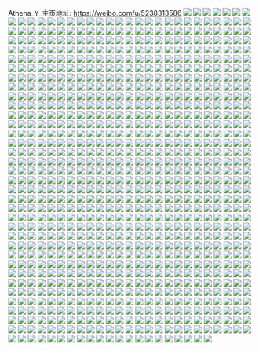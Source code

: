 Athena_Y_主页地址: https://weibo.com/u/5238313586 
![](https://wx4.sinaimg.cn/mw2000/005IvqEOly1h94fps1wowj31br0u0tiw.jpg) 
![](https://wx4.sinaimg.cn/mw2000/005IvqEOly1h93r0mi2wsj30u01sydpa.jpg) 
![](https://wx4.sinaimg.cn/mw2000/005IvqEOly1h93r0eyykpj30u01sy7ek.jpg) 
![](https://wx4.sinaimg.cn/mw2000/005IvqEOly1h8zjq5wjn6j329s2zpnpf.jpg) 
![](https://wx4.sinaimg.cn/mw2000/005IvqEOly1h8zjq8fek3j31hc1407ey.jpg) 
![](https://wx4.sinaimg.cn/mw2000/005IvqEOly1h8zjqbpzwbj32c0340qv7.jpg) 
![](https://wx4.sinaimg.cn/mw2000/005IvqEOly1h8zjqf3dk6j31400u0dnv.jpg) 
![](https://wx4.sinaimg.cn/mw2000/005IvqEOly1h8zjqeupk1j31400u0jzp.jpg) 
![](https://wx4.sinaimg.cn/mw2000/005IvqEOly1h8zjqfx1x1j31400u046z.jpg) 
![](https://wx4.sinaimg.cn/mw2000/005IvqEOly1h8zjqeflryj33402c0u0z.jpg) 
![](https://wx4.sinaimg.cn/mw2000/005IvqEOly1h8zjqfneqxj30wi14zwr7.jpg) 
![](https://wx4.sinaimg.cn/mw2000/005IvqEOly1h94kwx3r2vj31900u046m.jpg) 
![](https://wx4.sinaimg.cn/mw2000/005IvqEOly1h8wqbffnpdj30t713510h.jpg) 
![](https://wx4.sinaimg.cn/mw2000/005IvqEOly1h8wqbes7sbj30wf13wgu7.jpg) 
![](https://wx4.sinaimg.cn/mw2000/005IvqEOly1h8wqbe768uj30sg0k37be.jpg) 
![](https://wx4.sinaimg.cn/mw2000/005IvqEOly1h8ngvrv7g5j32c033p4qr.jpg) 
![](https://wx4.sinaimg.cn/mw2000/005IvqEOly1h8l9sjbe9pj30wi191drd.jpg) 
![](https://wx4.sinaimg.cn/mw2000/005IvqEOly1h8l9p9bzbfj30wi1ycqv5.jpg) 
![](https://wx4.sinaimg.cn/mw2000/005IvqEOly1h8l9payxqzj30wi1ycqv5.jpg) 
![](https://wx4.sinaimg.cn/mw2000/005IvqEOly1h8d6ehtrpdj30wi1274a7.jpg) 
![](https://wx4.sinaimg.cn/mw2000/005IvqEOly1h86slnylnzj30wi187k1a.jpg) 
![](https://wx4.sinaimg.cn/mw2000/005IvqEOly1h7jtpm7c0aj30wi17caoy.jpg) 
![](https://wx4.sinaimg.cn/mw2000/005IvqEOly1h7g30gs7r5j31400jlgnj.jpg) 
![](https://wx4.sinaimg.cn/mw2000/005IvqEOly1h7g30gkzm1j30zk1beq5i.jpg) 
![](https://wx4.sinaimg.cn/mw2000/005IvqEOly1h79751bg1kj30wi1cy46p.jpg) 
![](https://wx4.sinaimg.cn/mw2000/005IvqEOly1h7852opb0ej33402c04qs.jpg) 
![](https://wx4.sinaimg.cn/mw2000/005IvqEOly1h7852hhbvfj33402c0qv6.jpg) 
![](https://wx4.sinaimg.cn/mw2000/005IvqEOly1h7852u0w0dj33402c0thx.jpg) 
![](https://wx4.sinaimg.cn/mw2000/005IvqEOly1h78528sm5pj30wi1ltkjl.jpg) 
![](https://wx4.sinaimg.cn/mw2000/005IvqEOly1h7852cwy6sj32bn2mh7wi.jpg) 
![](https://wx4.sinaimg.cn/mw2000/005IvqEOly1h785277wrwj30wi1qm7nk.jpg) 
![](https://wx4.sinaimg.cn/mw2000/005IvqEOly1h78526cg5xj33402c07wh.jpg) 
![](https://wx4.sinaimg.cn/mw2000/005IvqEOly1h7851xip1jj32ye2alkjl.jpg) 
![](https://wx4.sinaimg.cn/mw2000/005IvqEOly1h7853388csj33402c01l1.jpg) 
![](https://wx4.sinaimg.cn/mw2000/005IvqEOly1h6yaaras5hj30wi17cwu1.jpg) 
![](https://wx4.sinaimg.cn/mw2000/005IvqEOly1h6786ul5rvj30wi17cnaf.jpg) 
![](https://wx4.sinaimg.cn/mw2000/005IvqEOly1h4x8zhtyahj317c0wigzq.jpg) 
![](https://wx4.sinaimg.cn/mw2000/005IvqEOly1h4x8vc6974j31sc2ab7wi.jpg) 
![](https://wx4.sinaimg.cn/mw2000/005IvqEOly1h4x8va9cmmj32a1340hdu.jpg) 
![](https://wx4.sinaimg.cn/mw2000/005IvqEOly1h4x8vh4k08j32ai340u0z.jpg) 
![](https://wx4.sinaimg.cn/mw2000/005IvqEOly1h4x8vmu9g1j32bt33zx6q.jpg) 
![](https://wx4.sinaimg.cn/mw2000/005IvqEOly1h44hj2fuyuj32af30ix6q.jpg) 
![](https://wx4.sinaimg.cn/mw2000/005IvqEOly1h44hh584w6j32bz2x4npd.jpg) 
![](https://wx4.sinaimg.cn/mw2000/005IvqEOly1h44hh75rn2j32c02ryhdu.jpg) 
![](https://wx4.sinaimg.cn/mw2000/005IvqEOly1h44hh8zu2mj329r2o04qq.jpg) 
![](https://wx4.sinaimg.cn/mw2000/005IvqEOly1h3rimtjhtyj30u011h7hp.jpg) 
![](https://wx4.sinaimg.cn/mw2000/005IvqEOly1h3rimv2cr4j30u0140qfd.jpg) 
![](https://wx4.sinaimg.cn/mw2000/005IvqEOly1h3rin17850j30u0140jxz.jpg) 
![](https://wx4.sinaimg.cn/mw2000/005IvqEOly1h3rin09qxtj30u012mdjy.jpg) 
![](https://wx4.sinaimg.cn/mw2000/005IvqEOly1h3rimznvx6j30u0140jxz.jpg) 
![](https://wx4.sinaimg.cn/mw2000/005IvqEOly1h3b7pr580zj30u01407b6.jpg) 
![](https://wx4.sinaimg.cn/mw2000/005IvqEOly1h3b7pt6oc9j31400u0wm2.jpg) 
![](https://wx4.sinaimg.cn/mw2000/005IvqEOly1h2ytusvrgnj317c0wiqd9.jpg) 
![](https://wx4.sinaimg.cn/mw2000/005IvqEOly1h2ytfdfernj32c0340npd.jpg) 
![](https://wx4.sinaimg.cn/mw2000/005IvqEOly1h2ytfetalbj32c0340npd.jpg) 
![](https://wx4.sinaimg.cn/mw2000/005IvqEOly1h2ytt5skrlj317c0wih48.jpg) 
![](https://wx4.sinaimg.cn/mw2000/005IvqEOly1h2yttm1n27j30wi17cduo.jpg) 
![](https://wx4.sinaimg.cn/mw2000/005IvqEOly1h2ytf5qctgj317c0wiqeo.jpg) 
![](https://wx4.sinaimg.cn/mw2000/005IvqEOly1h2ytfgca3sj32c03401ky.jpg) 
![](https://wx4.sinaimg.cn/mw2000/005IvqEOly1h2tqru988gj316y0u07cj.jpg) 
![](https://wx4.sinaimg.cn/mw2000/005IvqEOly1h2tqmyfrv3j31900u0dny.jpg) 
![](https://wx4.sinaimg.cn/mw2000/005IvqEOly1h2tqn40iqcj31900u0n6h.jpg) 
![](https://wx4.sinaimg.cn/mw2000/005IvqEOly1h2tqi6d9wpj30u0190tkg.jpg) 
![](https://wx4.sinaimg.cn/mw2000/005IvqEOly1h2tqi8xb4aj30u01904b5.jpg) 
![](https://wx4.sinaimg.cn/mw2000/005IvqEOly1h2tqi9trj3j30u01v0toy.jpg) 
![](https://wx4.sinaimg.cn/mw2000/005IvqEOly1h2tqibgg6ej30u041n7wh.jpg) 
![](https://wx4.sinaimg.cn/mw2000/005IvqEOly1h2tqi5r44ej30u01syqe5.jpg) 
![](https://wx4.sinaimg.cn/mw2000/005IvqEOly1h2tqi7o27bj30u01v44dl.jpg) 
![](https://wx4.sinaimg.cn/mw2000/005IvqEOly1h2tqi6x8ugj30u02emgy8.jpg) 
![](https://wx4.sinaimg.cn/mw2000/005IvqEOly1h2tqic163bj30u02dk16v.jpg) 
![](https://wx4.sinaimg.cn/mw2000/005IvqEOly1h2o05q97vcj31bx0u04br.jpg) 
![](https://wx4.sinaimg.cn/mw2000/005IvqEOly1h2o05qk1vej31400u015a.jpg) 
![](https://wx4.sinaimg.cn/mw2000/005IvqEOly1h2o05qufy0j313c0u0k2i.jpg) 
![](https://wx4.sinaimg.cn/mw2000/005IvqEOly1h2o05pvdloj31jh0u0dti.jpg) 
![](https://wx4.sinaimg.cn/mw2000/005IvqEOly1h2o06kyvcfj31400u0dsr.jpg) 
![](https://wx4.sinaimg.cn/mw2000/005IvqEOly1h2eoz4u8j0j30nu0xq446.jpg) 
![](https://wx4.sinaimg.cn/mw2000/005IvqEOly1h2eoz5adlpj30s00lwjte.jpg) 
![](https://wx4.sinaimg.cn/mw2000/005IvqEOly1h2eoz5npvkj30go0egq3m.jpg) 
![](https://wx4.sinaimg.cn/mw2000/005IvqEOly1h24clek4k6j30u01jl7aj.jpg) 
![](https://wx4.sinaimg.cn/mw2000/005IvqEOly1h1mdtn14y7j30u00yqgp6.jpg) 
![](https://wx4.sinaimg.cn/mw2000/005IvqEOly1h1mdtnifrfj30u00vgjuo.jpg) 
![](https://wx4.sinaimg.cn/mw2000/005IvqEOly1h1mdtpk63pj30u0104wi3.jpg) 
![](https://wx4.sinaimg.cn/mw2000/005IvqEOly1h1mdtou33aj30u01vi4ep.jpg) 
![](https://wx4.sinaimg.cn/mw2000/005IvqEOly1h1e5cloissj30u0140gq5.jpg) 
![](https://wx4.sinaimg.cn/mw2000/005IvqEOly1h1e5cm22i3j30vz0cy75h.jpg) 
![](https://wx4.sinaimg.cn/mw2000/005IvqEOly1h1e5cn6t3hj318r0u0til.jpg) 
![](https://wx4.sinaimg.cn/mw2000/005IvqEOly1h1e5cme93tj31400u0qcc.jpg) 
![](https://wx4.sinaimg.cn/mw2000/005IvqEOly1h1e5hyt2wuj30u02axk11.jpg) 
![](https://wx4.sinaimg.cn/mw2000/005IvqEOly1h1e5kp7broj30u014dah4.jpg) 
![](https://wx4.sinaimg.cn/mw2000/005IvqEOly1h1csfy7ngnj33402c0kjn.jpg) 
![](https://wx4.sinaimg.cn/mw2000/005IvqEOly1h1csj3zvrxj32801o0kjm.jpg) 
![](https://wx4.sinaimg.cn/mw2000/005IvqEOly1h1csijip7vj32em2c0hdu.jpg) 
![](https://wx4.sinaimg.cn/mw2000/005IvqEOly1h1csic0e5ej31b00z8e08.jpg) 
![](https://wx4.sinaimg.cn/mw2000/005IvqEOly1h110pragluj30wi17c7d9.jpg) 
![](https://wx4.sinaimg.cn/mw2000/005IvqEOly1h110prqojkj30wi17cwnn.jpg) 
![](https://wx4.sinaimg.cn/mw2000/005IvqEOly1h110pqtx2gj32c036x1kz.jpg) 
![](https://wx4.sinaimg.cn/mw2000/005IvqEOly1h110q31javj32c036p1kz.jpg) 
![](https://wx4.sinaimg.cn/mw2000/005IvqEOly1h0vjrqnsv9j30u014jarx.jpg) 
![](https://wx4.sinaimg.cn/mw2000/005IvqEOly1h0pwm9nh17j30u0140gx1.jpg) 
![](https://wx4.sinaimg.cn/mw2000/005IvqEOly1h0pwm7yh9sj30u0127dm3.jpg) 
![](https://wx4.sinaimg.cn/mw2000/005IvqEOly1h0d5dwoym6j31400u045u.jpg) 
![](https://wx4.sinaimg.cn/mw2000/005IvqEOly1h0d5dxdqd7j30u0140aho.jpg) 
![](https://wx4.sinaimg.cn/mw2000/005IvqEOly1h0aiu5qgu8j30wa13ck31.jpg) 
![](https://wx4.sinaimg.cn/mw2000/005IvqEOly1h0aiuvnc98j31p41oqb29.jpg) 
![](https://wx4.sinaimg.cn/mw2000/005IvqEOly1h0aiu6cse2j30wi0zjaku.jpg) 
![](https://wx4.sinaimg.cn/mw2000/005IvqEOly1h0aiugz79gj33402c0hdv.jpg) 
![](https://wx4.sinaimg.cn/mw2000/005IvqEOly1h0aiubn7i1j330t28s4qr.jpg) 
![](https://wx4.sinaimg.cn/mw2000/005IvqEOly1h0aiujpgqbj33402c0npd.jpg) 
![](https://wx4.sinaimg.cn/mw2000/005IvqEOly1h0aiunklxqj32co22oqv5.jpg) 
![](https://wx4.sinaimg.cn/mw2000/005IvqEOly1h0aiutonwoj32jo2bnb2b.jpg) 
![](https://wx4.sinaimg.cn/mw2000/005IvqEOly1h019j5wgcyj30u0140jzu.jpg) 
![](https://wx4.sinaimg.cn/mw2000/005IvqEOly1h019j4ni6dj30u01r9k00.jpg) 
![](https://wx4.sinaimg.cn/mw2000/005IvqEOly1h019j495qrj30u014010f.jpg) 
![](https://wx4.sinaimg.cn/mw2000/005IvqEOly1h019j7zqk1j30u00u0aib.jpg) 
![](https://wx4.sinaimg.cn/mw2000/005IvqEOly1h019j5ezkhj30uu0h4gnz.jpg) 
![](https://wx4.sinaimg.cn/mw2000/005IvqEOly1h019j6bi7jj314i0u0gtg.jpg) 
![](https://wx4.sinaimg.cn/mw2000/005IvqEOly1h019j6uic0j30xg0u0n4b.jpg) 
![](https://wx4.sinaimg.cn/mw2000/005IvqEOly1h019j78argj30u00x3doj.jpg) 
![](https://wx4.sinaimg.cn/mw2000/005IvqEOly1h019j7kzuwj31400u048c.jpg) 
![](https://wx4.sinaimg.cn/mw2000/005IvqEOly1gzt5hnazc8j30wi17cwme.jpg) 
![](https://wx4.sinaimg.cn/mw2000/005IvqEOly1gzt5hq25j7j31sc2ds1ky.jpg) 
![](https://wx4.sinaimg.cn/mw2000/005IvqEOly1gzt5hsxp8sj33402c0u0y.jpg) 
![](https://wx4.sinaimg.cn/mw2000/005IvqEOly1gz1jvup4koj317c0withu.jpg) 
![](https://wx4.sinaimg.cn/mw2000/005IvqEOly1gz1jvroyyrj317c0wi7c4.jpg) 
![](https://wx4.sinaimg.cn/mw2000/005IvqEOly1gz1jvsgdy5j317c0wi47n.jpg) 
![](https://wx4.sinaimg.cn/mw2000/005IvqEOly1gz1k3x2rawj317c0wiqdl.jpg) 
![](https://wx4.sinaimg.cn/mw2000/005IvqEOly1gyyf5jw69hj30u0138q98.jpg) 
![](https://wx4.sinaimg.cn/mw2000/005IvqEOly1gyyf5krtclj30u01410z6.jpg) 
![](https://wx4.sinaimg.cn/mw2000/005IvqEOly1gyyf5idgjgj30u018oaep.jpg) 
![](https://wx4.sinaimg.cn/mw2000/005IvqEOly1gyyf5j1m3wj30u01cggr1.jpg) 
![](https://wx4.sinaimg.cn/mw2000/005IvqEOly1gyyf5h8v6aj30u01fftf3.jpg) 
![](https://wx4.sinaimg.cn/mw2000/005IvqEOly1gyxo5t3rf9j32c03404qs.jpg) 
![](https://wx4.sinaimg.cn/mw2000/005IvqEOly1gyxo5uuf1gj322o29ohdu.jpg) 
![](https://wx4.sinaimg.cn/mw2000/005IvqEOly1gyxo5wq040j33402c0u0z.jpg) 
![](https://wx4.sinaimg.cn/mw2000/005IvqEOly1gyxo5q8rylj32c02c0b29.jpg) 
![](https://wx4.sinaimg.cn/mw2000/005IvqEOly1gyxo5otwpij32c0340x6q.jpg) 
![](https://wx4.sinaimg.cn/mw2000/005IvqEOly1gymtgl3dcmj30u00u0q80.jpg) 
![](https://wx4.sinaimg.cn/mw2000/005IvqEOly1h9c8w31ulpj30u010gdnh.jpg) 
![](https://wx4.sinaimg.cn/mw2000/005IvqEOly1h9c8w4v9dqj30u014cq6k.jpg) 
![](https://wx4.sinaimg.cn/mw2000/005IvqEOly1gxb4syu44kj30u01syq7l.jpg) 
![](https://wx4.sinaimg.cn/mw2000/005IvqEOly1gxb4r077vej30u0140165.jpg) 
![](https://wx4.sinaimg.cn/mw2000/005IvqEOly1gxb4qz7d0hj30u014012j.jpg) 
![](https://wx4.sinaimg.cn/mw2000/005IvqEOly1gwzxrj5al5j30u0140tma.jpg) 
![](https://wx4.sinaimg.cn/mw2000/005IvqEOly1gwzxrjsaktj30u0140tf5.jpg) 
![](https://wx4.sinaimg.cn/mw2000/005IvqEOly1gwzxrkbhwej30u0140qbo.jpg) 
![](https://wx4.sinaimg.cn/mw2000/005IvqEOly1gwzxrl150lj30u014010o.jpg) 
![](https://wx4.sinaimg.cn/mw2000/005IvqEOly1gtzyh470q3j30u013zguf.jpg) 
![](https://wx4.sinaimg.cn/mw2000/005IvqEOly1gt39id5w6aj32c0340kjm.jpg) 
![](https://wx4.sinaimg.cn/mw2000/005IvqEOly1gt39ie9z3rj31o0280hdt.jpg) 
![](https://wx4.sinaimg.cn/mw2000/005IvqEOly1gt39qzum77j32av33ynpe.jpg) 
![](https://wx4.sinaimg.cn/mw2000/005IvqEOly1gt39ifvd0sj32bc334x6q.jpg) 
![](https://wx4.sinaimg.cn/mw2000/005IvqEOly1gt39i47holj30uk417hdt.jpg) 
![](https://wx4.sinaimg.cn/mw2000/005IvqEOly1gt39i6loc5j30xl33zb29.jpg) 
![](https://wx4.sinaimg.cn/mw2000/005IvqEOly1gt39i5836cj30s0340hdt.jpg) 
![](https://wx4.sinaimg.cn/mw2000/005IvqEOly1gt39ikxrouj36684mokju.jpg) 
![](https://wx4.sinaimg.cn/mw2000/005IvqEOly1gt39i90s33j32bc2bcx6q.jpg) 
![](https://wx4.sinaimg.cn/mw2000/005IvqEOly1gt39i7mpugj32bc2bc1ky.jpg) 
![](https://wx4.sinaimg.cn/mw2000/005IvqEOly1gt39i9wq4fj32bc2bce82.jpg) 
![](https://wx4.sinaimg.cn/mw2000/005IvqEOly1gt39ibhdbij32bc2bchdv.jpg) 
![](https://wx4.sinaimg.cn/mw2000/005IvqEOly1gsawgkthsvj32c03401ky.jpg) 
![](https://wx4.sinaimg.cn/mw2000/005IvqEOly1gsawgi81l5j32c03401ky.jpg) 
![](https://wx4.sinaimg.cn/mw2000/005IvqEOly1gsawh91i3uj32c02yh4qv.jpg) 
![](https://wx4.sinaimg.cn/mw2000/005IvqEOly1gsawgz9w0aj32c0340npg.jpg) 
![](https://wx4.sinaimg.cn/mw2000/005IvqEOly1gsawhaedxjj32c03407wh.jpg) 
![](https://wx4.sinaimg.cn/mw2000/005IvqEOly1gsawgrz46hj32c0340u0x.jpg) 
![](https://wx4.sinaimg.cn/mw2000/005IvqEOly1gsawgq1gw5j32b6340hdy.jpg) 
![](https://wx4.sinaimg.cn/mw2000/005IvqEOly1gsawguv6abj32c0340hdv.jpg) 
![](https://wx4.sinaimg.cn/mw2000/005IvqEOly1gsawhcww6jj31o0280kjm.jpg) 
![](https://wx4.sinaimg.cn/mw2000/005IvqEOly1gs43oi3ve2j31o20u0tkk.jpg) 
![](https://wx4.sinaimg.cn/mw2000/005IvqEOly1gs43hryrb4j30u0140qba.jpg) 
![](https://wx4.sinaimg.cn/mw2000/005IvqEOly1gs43hu7gk4j30u0140k00.jpg) 
![](https://wx4.sinaimg.cn/mw2000/005IvqEOly1gs43hqgspzj30u0140gtz.jpg) 
![](https://wx4.sinaimg.cn/mw2000/005IvqEOly1gs43hst1qij30u0140wmq.jpg) 
![](https://wx4.sinaimg.cn/mw2000/005IvqEOly1gs43htkcwaj30u0140do9.jpg) 
![](https://wx4.sinaimg.cn/mw2000/005IvqEOly1gs2xoue4y9j32bz33whdz.jpg) 
![](https://wx4.sinaimg.cn/mw2000/005IvqEOly1gs2xowa5d5j32c034w1l1.jpg) 
![](https://wx4.sinaimg.cn/mw2000/005IvqEOly1gs2xp1989vj32c02u27wo.jpg) 
![](https://wx4.sinaimg.cn/mw2000/005IvqEOly1gs2xpcoyqnj32bz3401l3.jpg) 
![](https://wx4.sinaimg.cn/mw2000/005IvqEOly1gs2xp6fbshj32c02o8b2c.jpg) 
![](https://wx4.sinaimg.cn/mw2000/005IvqEOly1gs2xp9rixhj32c03404qv.jpg) 
![](https://wx4.sinaimg.cn/mw2000/005IvqEOly1gs2xpf26cqj32az340kjp.jpg) 
![](https://wx4.sinaimg.cn/mw2000/005IvqEOly1gs2xphs6xpj31o027s4qt.jpg) 
![](https://wx4.sinaimg.cn/mw2000/005IvqEOly1gs2xp40h7oj32ae332e86.jpg) 
![](https://wx4.sinaimg.cn/mw2000/005IvqEOly1grohc7zzqsj31401o1b2a.jpg) 
![](https://wx4.sinaimg.cn/mw2000/005IvqEOly1grop5quz75j31qj2bc4qr.jpg) 
![](https://wx4.sinaimg.cn/mw2000/005IvqEOly1grohcg4gtqj31kq2d67wk.jpg) 
![](https://wx4.sinaimg.cn/mw2000/005IvqEOly1grohcclgvdj32az2azx6r.jpg) 
![](https://wx4.sinaimg.cn/mw2000/005IvqEOly1grop62i50tj32bb28v4qt.jpg) 
![](https://wx4.sinaimg.cn/mw2000/005IvqEOly1grop5wgsqkj32bc2bckjq.jpg) 
![](https://wx4.sinaimg.cn/mw2000/005IvqEOly1grccjgbalej33402bux6t.jpg) 
![](https://wx4.sinaimg.cn/mw2000/005IvqEOly1grccjblud5j30u00u040e.jpg) 
![](https://wx4.sinaimg.cn/mw2000/005IvqEOly1grccj5zbz0j30qy0p8tcb.jpg) 
![](https://wx4.sinaimg.cn/mw2000/005IvqEOly1grccj8s0f8j32bc2bc7wj.jpg) 
![](https://wx4.sinaimg.cn/mw2000/005IvqEOly1grccjb8jxjj32bc2bcu0y.jpg) 
![](https://wx4.sinaimg.cn/mw2000/005IvqEOly1grcckoad15j30u00u0wjr.jpg) 
![](https://wx4.sinaimg.cn/mw2000/005IvqEOly1gr8ty1wqwej31t00u0b29.jpg) 
![](https://wx4.sinaimg.cn/mw2000/005IvqEOly1gr8ty3f6spj31t00u0hdt.jpg) 
![](https://wx4.sinaimg.cn/mw2000/005IvqEOly1gr8ty4v81aj31t00u07wh.jpg) 
![](https://wx4.sinaimg.cn/mw2000/005IvqEOly1gr8ty6bsxaj31t00u01kx.jpg) 
![](https://wx4.sinaimg.cn/mw2000/005IvqEOly1gr8ty7a8sgj31t00u04qp.jpg) 
![](https://wx4.sinaimg.cn/mw2000/005IvqEOly1gr8ty8f4w6j31t00u07wh.jpg) 
![](https://wx4.sinaimg.cn/mw2000/005IvqEOly1gr8ty9spl3j31t00u0e81.jpg) 
![](https://wx4.sinaimg.cn/mw2000/005IvqEOly1gr8tybq4kqj31t00u0e81.jpg) 
![](https://wx4.sinaimg.cn/mw2000/005IvqEOly1gr8tyd8bu8j31t00u07wh.jpg) 
![](https://wx4.sinaimg.cn/mw2000/005IvqEOly1gr315d4h7fj32bc1ysu10.jpg) 
![](https://wx4.sinaimg.cn/mw2000/005IvqEOly1gr315jadxrj32c0340qva.jpg) 
![](https://wx4.sinaimg.cn/mw2000/005IvqEOly1gr3154qtwij32bc2bc1l1.jpg) 
![](https://wx4.sinaimg.cn/mw2000/005IvqEOly1gr3160g61wj31o01o0hdu.jpg) 
![](https://wx4.sinaimg.cn/mw2000/005IvqEOly1gr315o9xhwj32bb2tuu11.jpg) 
![](https://wx4.sinaimg.cn/mw2000/005IvqEOly1gr3164h6vyj31o01o04qq.jpg) 
![](https://wx4.sinaimg.cn/mw2000/005IvqEOly1gr3150ogvbj32bc2bchdw.jpg) 
![](https://wx4.sinaimg.cn/mw2000/005IvqEOly1gr3158dv3uj33342bcqv8.jpg) 
![](https://wx4.sinaimg.cn/mw2000/005IvqEOly1gr315vlxpkj33342bcnpg.jpg) 
![](https://wx4.sinaimg.cn/mw2000/005IvqEOly1gqume8dt3mj32bc2bc1ky.jpg) 
![](https://wx4.sinaimg.cn/mw2000/005IvqEOly1gqumeak5hzj32bc2bckjm.jpg) 
![](https://wx4.sinaimg.cn/mw2000/005IvqEOly1gqumeb8guvj30u01iy4gf.jpg) 
![](https://wx4.sinaimg.cn/mw2000/005IvqEOly1gqumeeertcj32bc2bc7wk.jpg) 
![](https://wx4.sinaimg.cn/mw2000/005IvqEOly1gqumeg6t57j32bc2bc1ky.jpg) 
![](https://wx4.sinaimg.cn/mw2000/005IvqEOly1gqumehe27fj32bc1tw7wh.jpg) 
![](https://wx4.sinaimg.cn/mw2000/005IvqEOly1gqumejzjktj32bc2bc4qr.jpg) 
![](https://wx4.sinaimg.cn/mw2000/005IvqEOly1gqumeko0vxj31400ridtu.jpg) 
![](https://wx4.sinaimg.cn/mw2000/005IvqEOly1gqumemqlfrj32bc2bckjm.jpg) 
![](https://wx4.sinaimg.cn/mw2000/005IvqEOly1gqumepqlcdj32bc2bc1kz.jpg) 
![](https://wx4.sinaimg.cn/mw2000/005IvqEOly1gqumesx0gvj32bc2bt4qs.jpg) 
![](https://wx4.sinaimg.cn/mw2000/005IvqEOly1gqumeuxuisj32bc1zm7wi.jpg) 
![](https://wx4.sinaimg.cn/mw2000/005IvqEOly1gqkjapkmjuj335s2dc7wm.jpg) 
![](https://wx4.sinaimg.cn/mw2000/005IvqEOly1gqkjaui125j32bc2bce86.jpg) 
![](https://wx4.sinaimg.cn/mw2000/005IvqEOly1gqkjaywpfvj32bc2bcu11.jpg) 
![](https://wx4.sinaimg.cn/mw2000/005IvqEOly1gqkjb20uo6j323h340qv7.jpg) 
![](https://wx4.sinaimg.cn/mw2000/005IvqEOly1gqkjb4dv14j30my3404qq.jpg) 
![](https://wx4.sinaimg.cn/mw2000/005IvqEOly1gqkjb7d887j32bc2bcb2b.jpg) 
![](https://wx4.sinaimg.cn/mw2000/005IvqEOly1gqkjbhkydej32bc2bcu10.jpg) 
![](https://wx4.sinaimg.cn/mw2000/005IvqEOly1gqkjbdkzc5j32bc2bcnpg.jpg) 
![](https://wx4.sinaimg.cn/mw2000/005IvqEOly1gqkjb9r08zj32bc1ishdu.jpg) 
![](https://wx4.sinaimg.cn/mw2000/005IvqEOly1gqbx9nsd93j30qy111whc.jpg) 
![](https://wx4.sinaimg.cn/mw2000/005IvqEOly1gqbvty4ej8j31o01o01kx.jpg) 
![](https://wx4.sinaimg.cn/mw2000/005IvqEOly1gqbvu1kyefj31o01o0hdu.jpg) 
![](https://wx4.sinaimg.cn/mw2000/005IvqEOly1gqbvu61mkej31o01o0x6q.jpg) 
![](https://wx4.sinaimg.cn/mw2000/005IvqEOly1gqbvu9sc9zj31o01o0x6q.jpg) 
![](https://wx4.sinaimg.cn/mw2000/005IvqEOly1gqbvucya9xj31o01o0kjm.jpg) 
![](https://wx4.sinaimg.cn/mw2000/005IvqEOly1gqbvuhbpa8j31o01o01kz.jpg) 
![](https://wx4.sinaimg.cn/mw2000/005IvqEOly1gqbvupp3olj31o01mqnpe.jpg) 
![](https://wx4.sinaimg.cn/mw2000/005IvqEOly1gqbvum1c33j31o0280x6r.jpg) 
![](https://wx4.sinaimg.cn/mw2000/005IvqEOly1gqbvuuqmtcj31o01o01kz.jpg) 
![](https://wx4.sinaimg.cn/mw2000/005IvqEOly1gq6pxdqsewj30me3404qr.jpg) 
![](https://wx4.sinaimg.cn/mw2000/005IvqEOly1gq6pxfqyg7j30im340b2a.jpg) 
![](https://wx4.sinaimg.cn/mw2000/005IvqEOly1gq6pxi5lsuj3130340npf.jpg) 
![](https://wx4.sinaimg.cn/mw2000/005IvqEOly1gq6pxsowjsj33341oeb2e.jpg) 
![](https://wx4.sinaimg.cn/mw2000/005IvqEOly1gq6pxw1m0nj31o01n4npe.jpg) 
![](https://wx4.sinaimg.cn/mw2000/005IvqEOly1gq6py1b4cnj32bc2bcb2d.jpg) 
![](https://wx4.sinaimg.cn/mw2000/005IvqEOly1gq6py6wxehj31k0340x6s.jpg) 
![](https://wx4.sinaimg.cn/mw2000/005IvqEOly1gq6pyavhgsj31k0340nph.jpg) 
![](https://wx4.sinaimg.cn/mw2000/005IvqEOly1gq6pygompyj31k03401l2.jpg) 
![](https://wx4.sinaimg.cn/mw2000/005IvqEOly1gq0ff8h56yj32ni2bu7wk.jpg) 
![](https://wx4.sinaimg.cn/mw2000/005IvqEOly1gq0ffc7jarj32ip1tsx6q.jpg) 
![](https://wx4.sinaimg.cn/mw2000/005IvqEOly1gpn1nc3z35j30qy17vgrl.jpg) 
![](https://wx4.sinaimg.cn/mw2000/005IvqEOly1gpn1n61a60j32bc2bc7wj.jpg) 
![](https://wx4.sinaimg.cn/mw2000/005IvqEOly1gpmomudamyj33342bcb2c.jpg) 
![](https://wx4.sinaimg.cn/mw2000/005IvqEOly1gp7m2zilfwj333y2dh1l1.jpg) 
![](https://wx4.sinaimg.cn/mw2000/005IvqEOly1gp5uj8r03aj32bc2bce83.jpg) 
![](https://wx4.sinaimg.cn/mw2000/005IvqEOly1gp5ujaxb6uj32bc2bc4qr.jpg) 
![](https://wx4.sinaimg.cn/mw2000/005IvqEOly1gp4295jxgnj31sc2dse81.jpg) 
![](https://wx4.sinaimg.cn/mw2000/005IvqEOly1gp429ed5cuj33402c0qv5.jpg) 
![](https://wx4.sinaimg.cn/mw2000/005IvqEOly1gp42x29w7cj31hc1hcqld.jpg) 
![](https://wx4.sinaimg.cn/mw2000/005IvqEOly1gp42x1ljytj31hc1hcdzn.jpg) 
![](https://wx4.sinaimg.cn/mw2000/005IvqEOly1gp429btd8qj33402c0kjm.jpg) 
![](https://wx4.sinaimg.cn/mw2000/005IvqEOly1gp4293ntdjj33402c0u0x.jpg) 
![](https://wx4.sinaimg.cn/mw2000/005IvqEOly1gp0rfbg00vj32or2bc4qr.jpg) 
![](https://wx4.sinaimg.cn/mw2000/005IvqEOly1gp0rffhf5ej325s2voqv6.jpg) 
![](https://wx4.sinaimg.cn/mw2000/005IvqEOly1gp0rfkkkm4j32bc334npf.jpg) 
![](https://wx4.sinaimg.cn/mw2000/005IvqEOly1gp0rh925foj329q3407wj.jpg) 
![](https://wx4.sinaimg.cn/mw2000/005IvqEOly1goyaufou4yj32bc2bcx6q.jpg) 
![](https://wx4.sinaimg.cn/mw2000/005IvqEOly1goyauj4fz1j32bc2bcqv7.jpg) 
![](https://wx4.sinaimg.cn/mw2000/005IvqEOly1goxij90nwjj30u00u0jy9.jpg) 
![](https://wx4.sinaimg.cn/mw2000/005IvqEOly1gog3sohdbzj30rs0ue7ek.jpg) 
![](https://wx4.sinaimg.cn/mw2000/005IvqEOly1gog3sorx3lj30om0jr77s.jpg) 
![](https://wx4.sinaimg.cn/mw2000/005IvqEOly1goeqhwqelgj30u01t0gy2.jpg) 
![](https://wx4.sinaimg.cn/mw2000/005IvqEOly1go2c2ci2soj32801o01l0.jpg) 
![](https://wx4.sinaimg.cn/mw2000/005IvqEOly1go2c2pjzpjj32bc2bcnpf.jpg) 
![](https://wx4.sinaimg.cn/mw2000/005IvqEOly1go2c2xd60vj32bc2bchdu.jpg) 
![](https://wx4.sinaimg.cn/mw2000/005IvqEOly1gnvlpgjlivj31o02801l0.jpg) 
![](https://wx4.sinaimg.cn/mw2000/005IvqEOly1gnvlpkmnd4j31o0280x6r.jpg) 
![](https://wx4.sinaimg.cn/mw2000/005IvqEOly1gnsvkry6ivj31o02804qr.jpg) 
![](https://wx4.sinaimg.cn/mw2000/005IvqEOly1gnsvkxwa1fj31o02804qr.jpg) 
![](https://wx4.sinaimg.cn/mw2000/005IvqEOly1gnsvl11b7gj31o02801ky.jpg) 
![](https://wx4.sinaimg.cn/mw2000/005IvqEOly1gnsvl44xgzj31o0280b29.jpg) 
![](https://wx4.sinaimg.cn/mw2000/005IvqEOly1gnsvlbzw4cj32bc2bcu0z.jpg) 
![](https://wx4.sinaimg.cn/mw2000/005IvqEOly1gnsvl73e2wj30u02dehdt.jpg) 
![](https://wx4.sinaimg.cn/mw2000/005IvqEOly1gnsvlfejiij31jk1jkkjm.jpg) 
![](https://wx4.sinaimg.cn/mw2000/005IvqEOly1gnsvlk0blaj32bc2bc7wj.jpg) 
![](https://wx4.sinaimg.cn/mw2000/005IvqEOly1gnsvlnv6wrj31jk1jknpe.jpg) 
![](https://wx4.sinaimg.cn/mw2000/005IvqEOly1gnrwuqximaj32801o01kz.jpg) 
![](https://wx4.sinaimg.cn/mw2000/005IvqEOly1gnrww66zoqj32801o07wi.jpg) 
![](https://wx4.sinaimg.cn/mw2000/005IvqEOly1gnrwuxeo7rj32801o0e82.jpg) 
![](https://wx4.sinaimg.cn/mw2000/005IvqEOly1gnrwv4g9a7j31o028a4qq.jpg) 
![](https://wx4.sinaimg.cn/mw2000/005IvqEOly1gnrwv9niq8j30rs2mxnpd.jpg) 
![](https://wx4.sinaimg.cn/mw2000/005IvqEOly1gnrwvjpf3ij32801o0kjo.jpg) 
![](https://wx4.sinaimg.cn/mw2000/005IvqEOly1gnrwvqhuepj31401401kx.jpg) 
![](https://wx4.sinaimg.cn/mw2000/005IvqEOly1gnrwvnutdaj30u0190tyy.jpg) 
![](https://wx4.sinaimg.cn/mw2000/005IvqEOly1gnrwvza2e0j31o0280x6r.jpg) 
![](https://wx4.sinaimg.cn/mw2000/005IvqEOly1gnrqafhfutj30qy06wq3d.jpg) 
![](https://wx4.sinaimg.cn/mw2000/005IvqEOly1gnocbbqy1xj31jk1jkhdv.jpg) 
![](https://wx4.sinaimg.cn/mw2000/005IvqEOly1gnmd2hgq7yj322o340hdx.jpg) 
![](https://wx4.sinaimg.cn/mw2000/005IvqEOly1gnmd2i6cehj30u02scb29.jpg) 
![](https://wx4.sinaimg.cn/mw2000/005IvqEOly1gnipu1g62lj327y1o2b2b.jpg) 
![](https://wx4.sinaimg.cn/mw2000/005IvqEOly1gnipu1tsxnj30u00mi7kx.jpg) 
![](https://wx4.sinaimg.cn/mw2000/005IvqEOly1gnipu2kj85j315o15oqv5.jpg) 
![](https://wx4.sinaimg.cn/mw2000/005IvqEOly1gnipu37exwj315o15okjl.jpg) 
![](https://wx4.sinaimg.cn/mw2000/005IvqEOly1gnipu3yt7nj31gy1o04qq.jpg) 
![](https://wx4.sinaimg.cn/mw2000/005IvqEOly1gnipu4ipeej315o15oe81.jpg) 
![](https://wx4.sinaimg.cn/mw2000/005IvqEOly1gnipu5gx05j31o02804qr.jpg) 
![](https://wx4.sinaimg.cn/mw2000/005IvqEOly1gnipu64e6gj30u01nm4qp.jpg) 
![](https://wx4.sinaimg.cn/mw2000/005IvqEOly1gnipu74of8j31o0280x6q.jpg) 
![](https://wx4.sinaimg.cn/mw2000/005IvqEOly1gne2kojzp2j31400u046b.jpg) 
![](https://wx4.sinaimg.cn/mw2000/005IvqEOly1gne2koy1l4j31400u0n5n.jpg) 
![](https://wx4.sinaimg.cn/mw2000/005IvqEOly1gn77ta3e1ij31o11o11ky.jpg) 
![](https://wx4.sinaimg.cn/mw2000/005IvqEOly1gn77syfljuj32801o07wj.jpg) 
![](https://wx4.sinaimg.cn/mw2000/005IvqEOly1gn77t4i5csj31ni1ni1ky.jpg) 
![](https://wx4.sinaimg.cn/mw2000/005IvqEOly1gn77trh1ewj32bi3401l1.jpg) 
![](https://wx4.sinaimg.cn/mw2000/005IvqEOly1gn77tvntybj318m1j2e81.jpg) 
![](https://wx4.sinaimg.cn/mw2000/005IvqEOly1gn77uswnx8j32801o01l0.jpg) 
![](https://wx4.sinaimg.cn/mw2000/005IvqEOly1gn77ugki9lj32801o04qr.jpg) 
![](https://wx4.sinaimg.cn/mw2000/005IvqEOly1gn77u7x4rdj32801o0x6r.jpg) 
![](https://wx4.sinaimg.cn/mw2000/005IvqEOly1gn77v26su0j327z1ln4qr.jpg) 
![](https://wx4.sinaimg.cn/mw2000/005IvqEOly1gn6xws4pw5j31400u0drt.jpg) 
![](https://wx4.sinaimg.cn/mw2000/005IvqEOly1gn6xwsklk0j31400u0dn1.jpg) 
![](https://wx4.sinaimg.cn/mw2000/005IvqEOly1gn6xwt0jszj31400u0gs7.jpg) 
![](https://wx4.sinaimg.cn/mw2000/005IvqEOly1gn6xwtz5c7j31400u0tmi.jpg) 
![](https://wx4.sinaimg.cn/mw2000/005IvqEOly1gn4c10rxr5j31d81d9x6p.jpg) 
![](https://wx4.sinaimg.cn/mw2000/005IvqEOly1gn4c1nel2ej31jk1jkqv6.jpg) 
![](https://wx4.sinaimg.cn/mw2000/005IvqEOly1gn4c2vkihnj32bc2bc4qq.jpg) 
![](https://wx4.sinaimg.cn/mw2000/005IvqEOly1gn4c36acafj32bc2bcb2a.jpg) 
![](https://wx4.sinaimg.cn/mw2000/005IvqEOly1gn4c37cb9ij30u01a278z.jpg) 
![](https://wx4.sinaimg.cn/mw2000/005IvqEOly1gn4c3g2nblj32bc2bcnpe.jpg) 
![](https://wx4.sinaimg.cn/mw2000/005IvqEOly1gn2iyo7q2ij31o01o0b2a.jpg) 
![](https://wx4.sinaimg.cn/mw2000/005IvqEOly1gn2iylfmz8j31o0280b2c.jpg) 
![](https://wx4.sinaimg.cn/mw2000/005IvqEOly1gn2iypwsltj31nz1ns1ky.jpg) 
![](https://wx4.sinaimg.cn/mw2000/005IvqEOly1gmryu2u93fj31400u0n97.jpg) 
![](https://wx4.sinaimg.cn/mw2000/005IvqEOly1gmryu44wdwj30u014046c.jpg) 
![](https://wx4.sinaimg.cn/mw2000/005IvqEOly1gmryu6a77fj30u0140alf.jpg) 
![](https://wx4.sinaimg.cn/mw2000/005IvqEOly1gmryu6peaej30u0140gst.jpg) 
![](https://wx4.sinaimg.cn/mw2000/005IvqEOly1gmrnhlk9z2j32bc2bcqv6.jpg) 
![](https://wx4.sinaimg.cn/mw2000/005IvqEOly1gmqeex3viwj32bc2bckjm.jpg) 
![](https://wx4.sinaimg.cn/mw2000/005IvqEOly1gmqef1akmkj33342bce85.jpg) 
![](https://wx4.sinaimg.cn/mw2000/005IvqEOly1gmqef3yc39j32bc2bcnpe.jpg) 
![](https://wx4.sinaimg.cn/mw2000/005IvqEOly1gmqef6lj2ij32bc2bcx6q.jpg) 
![](https://wx4.sinaimg.cn/mw2000/005IvqEOly1gmqef8cuqjj32bc2bcqv5.jpg) 
![](https://wx4.sinaimg.cn/mw2000/005IvqEOly1gmqefgyswyj33402c0x6s.jpg) 
![](https://wx4.sinaimg.cn/mw2000/005IvqEOly1gmqefbjoh3j33402c0e83.jpg) 
![](https://wx4.sinaimg.cn/mw2000/005IvqEOly1gmqefjtm2zj31jk1jkkjm.jpg) 
![](https://wx4.sinaimg.cn/mw2000/005IvqEOly1gmqefnewf0j32bc2bckjn.jpg) 
![](https://wx4.sinaimg.cn/mw2000/005IvqEOly1gmqefr1ieej32bc2bc7wj.jpg) 
![](https://wx4.sinaimg.cn/mw2000/005IvqEOly1gmqefu0r3dj32bc2bcb2a.jpg) 
![](https://wx4.sinaimg.cn/mw2000/005IvqEOly1gmnf5un190j30yq140ayg.jpg) 
![](https://wx4.sinaimg.cn/mw2000/005IvqEOly1gmjhzrp0nlj31o01o07wi.jpg) 
![](https://wx4.sinaimg.cn/mw2000/005IvqEOly1gmjhzu9ye7j31o01o0x6p.jpg) 
![](https://wx4.sinaimg.cn/mw2000/005IvqEOly1gmjhzvpbpzj31400u0x6b.jpg) 
![](https://wx4.sinaimg.cn/mw2000/005IvqEOly1gmjhzy0amuj31o01o0x6q.jpg) 
![](https://wx4.sinaimg.cn/mw2000/005IvqEOly1gmjhzzk4psj31nz1o1x6p.jpg) 
![](https://wx4.sinaimg.cn/mw2000/005IvqEOly1gmji01x3toj32801o04qr.jpg) 
![](https://wx4.sinaimg.cn/mw2000/005IvqEOly1gmji031s44j30u00u04mb.jpg) 
![](https://wx4.sinaimg.cn/mw2000/005IvqEOly1gmji04dp9pj31400u04qp.jpg) 
![](https://wx4.sinaimg.cn/mw2000/005IvqEOly1gmji07nqifj31o01o0e83.jpg) 
![](https://wx4.sinaimg.cn/mw2000/005IvqEOly1gmerhpnupaj32bc2bcnpe.jpg) 
![](https://wx4.sinaimg.cn/mw2000/005IvqEOly1gmdm1cubnjj32bc2bcnpe.jpg) 
![](https://wx4.sinaimg.cn/mw2000/005IvqEOly1gma85ubpmtj30u00eata5.jpg) 
![](https://wx4.sinaimg.cn/mw2000/005IvqEOly1gm3q4pvc7fj31401407wh.jpg) 
![](https://wx4.sinaimg.cn/mw2000/005IvqEOly1gm3q4xby98j319c2io1ky.jpg) 
![](https://wx4.sinaimg.cn/mw2000/005IvqEOly1gm3q57u1r0j32bc2bc4qs.jpg) 
![](https://wx4.sinaimg.cn/mw2000/005IvqEOly1gm3q5g2uvlj319c2iox6q.jpg) 
![](https://wx4.sinaimg.cn/mw2000/005IvqEOly1gm3q5ojz42j32bc2ccx6r.jpg) 
![](https://wx4.sinaimg.cn/mw2000/005IvqEOly1gm3q5wk4x4j31w02iohdx.jpg) 
![](https://wx4.sinaimg.cn/mw2000/005IvqEOly1gm3q63d0tmj31w02iou0z.jpg) 
![](https://wx4.sinaimg.cn/mw2000/005IvqEOly1gm3q6a1m38j31w02iox6s.jpg) 
![](https://wx4.sinaimg.cn/mw2000/005IvqEOly1gm3q6fxo6zj32io2iob2c.jpg) 
![](https://wx4.sinaimg.cn/mw2000/005IvqEOly1gm3q6mdwkyj32bc2bce84.jpg) 
![](https://wx4.sinaimg.cn/mw2000/005IvqEOly1glvqig76xqj32bc2bcqv8.jpg) 
![](https://wx4.sinaimg.cn/mw2000/005IvqEOly1glvqiqnsafj31og2io4qr.jpg) 
![](https://wx4.sinaimg.cn/mw2000/005IvqEOly1glvqivnr4vj315o15ohdt.jpg) 
![](https://wx4.sinaimg.cn/mw2000/005IvqEOly1glvqj2xvg4j31jk1jkb2a.jpg) 
![](https://wx4.sinaimg.cn/mw2000/005IvqEOly1glvqjckb22j31en2ioqv6.jpg) 
![](https://wx4.sinaimg.cn/mw2000/005IvqEOly1glvqjoiurej31jk1jkhdv.jpg) 
![](https://wx4.sinaimg.cn/mw2000/005IvqEOly1glvqk109sej318g2iob2b.jpg) 
![](https://wx4.sinaimg.cn/mw2000/005IvqEOly1glvqkezdcxj32bc2bcu10.jpg) 
![](https://wx4.sinaimg.cn/mw2000/005IvqEOly1glvqknb8ktj318g249qv6.jpg) 
![](https://wx4.sinaimg.cn/mw2000/005IvqEOly1glmer2rci7j32bc2bcu0y.jpg) 
![](https://wx4.sinaimg.cn/mw2000/005IvqEOly1glk3np82acj30yk0oodyd.jpg) 
![](https://wx4.sinaimg.cn/mw2000/005IvqEOly1glk3nsa1akj31jk1jkqv6.jpg) 
![](https://wx4.sinaimg.cn/mw2000/005IvqEOly1glk3nwz6yzj31jk1jke83.jpg) 
![](https://wx4.sinaimg.cn/mw2000/005IvqEOly1glk3o0sjwnj31jk1jkx6q.jpg) 
![](https://wx4.sinaimg.cn/mw2000/005IvqEOly1glk3ojqjxgj32bc2ekx6r.jpg) 
![](https://wx4.sinaimg.cn/mw2000/005IvqEOly1glk3o3c68hj315o15ohdt.jpg) 
![](https://wx4.sinaimg.cn/mw2000/005IvqEOly1glk3o6sqv7j31mc1mce81.jpg) 
![](https://wx4.sinaimg.cn/mw2000/005IvqEOly1glk3ob1oayj31jk1jknpe.jpg) 
![](https://wx4.sinaimg.cn/mw2000/005IvqEOly1glk3oe1xcfj31jk1jkb2a.jpg) 
![](https://wx4.sinaimg.cn/mw2000/005IvqEOly1gld2fm76zhj32bc2bce82.jpg) 
![](https://wx4.sinaimg.cn/mw2000/005IvqEOly1gl3n72vy3nj31hc140qqj.jpg) 
![](https://wx4.sinaimg.cn/mw2000/005IvqEOly1gl3n75yc65j32bc2bcx6q.jpg) 
![](https://wx4.sinaimg.cn/mw2000/005IvqEOly1gkzh54k1gjj31jk1jkqv6.jpg) 
![](https://wx4.sinaimg.cn/mw2000/005IvqEOly1gkzh57eev5j31uo1e0b2a.jpg) 
![](https://wx4.sinaimg.cn/mw2000/005IvqEOly1gkzh5agnxzj31e01uohdu.jpg) 
![](https://wx4.sinaimg.cn/mw2000/005IvqEOly1gkzh5b9y3hj31401bzwy8.jpg) 
![](https://wx4.sinaimg.cn/mw2000/005IvqEOly1gkzh5cagnyj314016ih3j.jpg) 
![](https://wx4.sinaimg.cn/mw2000/005IvqEOly1gkzh5cpz1rj30u00imtgr.jpg) 
![](https://wx4.sinaimg.cn/mw2000/005IvqEOly1gkxsyzjr93j30qx0nj7cl.jpg) 
![](https://wx4.sinaimg.cn/mw2000/005IvqEOly1gkwyy7d33bj30u04kihdu.jpg) 
![](https://wx4.sinaimg.cn/mw2000/005IvqEOly1gkwyy2eontj30u00mhgpy.jpg) 
![](https://wx4.sinaimg.cn/mw2000/005IvqEOly1gkwtusim27j32ba2dskjn.jpg) 
![](https://wx4.sinaimg.cn/mw2000/005IvqEOly1gkwtuv0qbmj32b92efkjm.jpg) 
![](https://wx4.sinaimg.cn/mw2000/005IvqEOly1gkwtuxwln1j32ba2h8e83.jpg) 
![](https://wx4.sinaimg.cn/mw2000/005IvqEOly1gkwtv1y2moj31mc1mcnpd.jpg) 
![](https://wx4.sinaimg.cn/mw2000/005IvqEOly1gkwtv0htavj31jk1jk1ky.jpg) 
![](https://wx4.sinaimg.cn/mw2000/005IvqEOly1gkwtv4bw89j30u01hcnpd.jpg) 
![](https://wx4.sinaimg.cn/mw2000/005IvqEOly1gkwtv7yccmj32bc2bcb2b.jpg) 
![](https://wx4.sinaimg.cn/mw2000/005IvqEOly1gkwtvd1t2gj32bc2bcnpf.jpg) 
![](https://wx4.sinaimg.cn/mw2000/005IvqEOly1gkwtvf0wt9j30u01hckjl.jpg) 
![](https://wx4.sinaimg.cn/mw2000/005IvqEOly1gkwtvh4fsjj310g1iox6p.jpg) 
![](https://wx4.sinaimg.cn/mw2000/005IvqEOly1gkiyghxqgfj31jk1jknpe.jpg) 
![](https://wx4.sinaimg.cn/mw2000/005IvqEOly1gkiygd0lxaj31jk1jk7wi.jpg) 
![](https://wx4.sinaimg.cn/mw2000/005IvqEOly1gkiyg106htj31jk1jkkjm.jpg) 
![](https://wx4.sinaimg.cn/mw2000/005IvqEOly1gkiyfk88scj31gg1ggnpe.jpg) 
![](https://wx4.sinaimg.cn/mw2000/005IvqEOly1gkiyfavr56j3140140b29.jpg) 
![](https://wx4.sinaimg.cn/mw2000/005IvqEOly1gkiyfeotflj31jk15o4qq.jpg) 
![](https://wx4.sinaimg.cn/mw2000/005IvqEOly1gkiygm29tzj32bc2bcqv5.jpg) 
![](https://wx4.sinaimg.cn/mw2000/005IvqEOly1gkiyft4gj7j31uo3nrx6s.jpg) 
![](https://wx4.sinaimg.cn/mw2000/005IvqEOly1gkiygpvdkwj32bc2bce82.jpg) 
![](https://wx4.sinaimg.cn/mw2000/005IvqEOly1gjw0vmqwzhj31e01uoqv5.jpg) 
![](https://wx4.sinaimg.cn/mw2000/005IvqEOly1gjw0vphmqcj315o2d0qv5.jpg) 
![](https://wx4.sinaimg.cn/mw2000/005IvqEOly1gjw0vqo7wdj315o15owrt.jpg) 
![](https://wx4.sinaimg.cn/mw2000/005IvqEOly1gjw0vz7tgvj31uo1e07wi.jpg) 
![](https://wx4.sinaimg.cn/mw2000/005IvqEOly1gjw0w1hnxmj315o1qihdt.jpg) 
![](https://wx4.sinaimg.cn/mw2000/005IvqEOly1gjw0w4levoj31qi1qi4qq.jpg) 
![](https://wx4.sinaimg.cn/mw2000/005IvqEOly1gjw0w9ezhfj31qi1qiu0y.jpg) 
![](https://wx4.sinaimg.cn/mw2000/005IvqEOly1gjw0vtp4m9j31e01uonpd.jpg) 
![](https://wx4.sinaimg.cn/mw2000/005IvqEOly1gjw0wefuerj31qi1qi1kz.jpg) 
![](https://wx4.sinaimg.cn/mw2000/005IvqEOly1gjuyja5cm6j315o2d0qv5.jpg) 
![](https://wx4.sinaimg.cn/mw2000/005IvqEOly1gjuyjbzwgzj32b92a6hdv.jpg) 
![](https://wx4.sinaimg.cn/mw2000/005IvqEOly1gjuyjdasrpj32b92ci4qr.jpg) 
![](https://wx4.sinaimg.cn/mw2000/005IvqEOly1gjuyjdpfy0j30fd0okadt.jpg) 
![](https://wx4.sinaimg.cn/mw2000/005IvqEOly1gjsbay7h46j30u03nv1kz.jpg) 
![](https://wx4.sinaimg.cn/mw2000/005IvqEOly1gjsbb1k6syj30u03iee82.jpg) 
![](https://wx4.sinaimg.cn/mw2000/005IvqEOly1gjs02lqqjoj30u00u042p.jpg) 
![](https://wx4.sinaimg.cn/mw2000/005IvqEOly1gjs02ody9cj30u01o0tg9.jpg) 
![](https://wx4.sinaimg.cn/mw2000/005IvqEOly1gjs02qcar2j30u01o010g.jpg) 
![](https://wx4.sinaimg.cn/mw2000/005IvqEOly1gjs02vk7q4j30u01opdmu.jpg) 
![](https://wx4.sinaimg.cn/mw2000/005IvqEOly1gjs02zsipij30u019wdi7.jpg) 
![](https://wx4.sinaimg.cn/mw2000/005IvqEOly1gjs03a1tlyj30u01o0ai6.jpg) 
![](https://wx4.sinaimg.cn/mw2000/005IvqEOly1gjs03bf3lej30u01mwn9v.jpg) 
![](https://wx4.sinaimg.cn/mw2000/005IvqEOly1gjs03crf9pj30u02chqkg.jpg) 
![](https://wx4.sinaimg.cn/mw2000/005IvqEOly1gjs03hzl4uj30u0140dod.jpg) 
![](https://wx4.sinaimg.cn/mw2000/005IvqEOly1gjnyvqht2jj30u01na112.jpg) 
![](https://wx4.sinaimg.cn/mw2000/005IvqEOly1gjnyvr6n51j30u00xwdk3.jpg) 
![](https://wx4.sinaimg.cn/mw2000/005IvqEOly1gjdng7dxv5j30u00li76f.jpg) 
![](https://wx4.sinaimg.cn/mw2000/005IvqEOly1gjdng737msj315o2bc1ky.jpg) 
![](https://wx4.sinaimg.cn/mw2000/005IvqEOly1gjbe3x8kfrj31e01uo4qr.jpg) 
![](https://wx4.sinaimg.cn/mw2000/005IvqEOly1gjbe405ce2j31e01uox6q.jpg) 
![](https://wx4.sinaimg.cn/mw2000/005IvqEOly1gjbe3yb36xj31e01uox6p.jpg) 
![](https://wx4.sinaimg.cn/mw2000/005IvqEOly1gjbe41wa9yj32io1w07wk.jpg) 
![](https://wx4.sinaimg.cn/mw2000/005IvqEOly1gj7oy4hus3j315o1qihdt.jpg) 
![](https://wx4.sinaimg.cn/mw2000/005IvqEOly1gj7oyamgadj30zk0npdv5.jpg) 
![](https://wx4.sinaimg.cn/mw2000/005IvqEOly1gj7oy4uj0nj30zk0npn7n.jpg) 
![](https://wx4.sinaimg.cn/mw2000/005IvqEOly1gj7oy58ndtj30zk0nph12.jpg) 
![](https://wx4.sinaimg.cn/mw2000/005IvqEOly1gj7oy61c5jj31e01uoqv5.jpg) 
![](https://wx4.sinaimg.cn/mw2000/005IvqEOly1gj7oy9k0mjj31az0wc17h.jpg) 
![](https://wx4.sinaimg.cn/mw2000/005IvqEOly1gj7oy8b1i8j315o2bc4qq.jpg) 
![](https://wx4.sinaimg.cn/mw2000/005IvqEOly1gj7oy9515wj315o2bcnpd.jpg) 
![](https://wx4.sinaimg.cn/mw2000/005IvqEOly1gj7oyaavquj315o1qikjl.jpg) 
![](https://wx4.sinaimg.cn/mw2000/005IvqEOly1gj44fv0gk9j31e01uo1ky.jpg) 
![](https://wx4.sinaimg.cn/mw2000/005IvqEOly1gj44fvzd9ej31e01uou0x.jpg) 
![](https://wx4.sinaimg.cn/mw2000/005IvqEOly1gj44fxrc19j31e01uo1ky.jpg) 
![](https://wx4.sinaimg.cn/mw2000/005IvqEOly1gj44fzkm0uj31e01uox6p.jpg) 
![](https://wx4.sinaimg.cn/mw2000/005IvqEOly1gj44g0f727j31uo1e0x6p.jpg) 
![](https://wx4.sinaimg.cn/mw2000/005IvqEOly1gj44g17u4aj31e01uo1ky.jpg) 
![](https://wx4.sinaimg.cn/mw2000/005IvqEOly1gj44g22oe9j31e01uo1ky.jpg) 
![](https://wx4.sinaimg.cn/mw2000/005IvqEOly1gj44g2zg7yj31qi1qiu0x.jpg) 
![](https://wx4.sinaimg.cn/mw2000/005IvqEOly1gj44g3v05kj315o3374qq.jpg) 
![](https://wx4.sinaimg.cn/mw2000/005IvqEOly1gixd8r2b3yj31e01uokjm.jpg) 
![](https://wx4.sinaimg.cn/mw2000/005IvqEOly1gixd8uq3qjj31va2iohdv.jpg) 
![](https://wx4.sinaimg.cn/mw2000/005IvqEOly1gixd8xoz6uj31e01uob2a.jpg) 
![](https://wx4.sinaimg.cn/mw2000/005IvqEOly1gixd90nde7j31qi1qihdu.jpg) 
![](https://wx4.sinaimg.cn/mw2000/005IvqEOly1gixd93uzgwj31uo1e07wi.jpg) 
![](https://wx4.sinaimg.cn/mw2000/005IvqEOly1gixd97hr3vj31e01uokjm.jpg) 
![](https://wx4.sinaimg.cn/mw2000/005IvqEOly1gixd9bwb17j31e01uokjm.jpg) 
![](https://wx4.sinaimg.cn/mw2000/005IvqEOly1gipfbgyps9j31hc0u04hl.jpg) 
![](https://wx4.sinaimg.cn/mw2000/005IvqEOly1gipfbhd8c6j31hc0u017l.jpg) 
![](https://wx4.sinaimg.cn/mw2000/005IvqEOly1gipfbjd8b6j32in272hdu.jpg) 
![](https://wx4.sinaimg.cn/mw2000/005IvqEOly1gipfbl67vhj32in1woe83.jpg) 
![](https://wx4.sinaimg.cn/mw2000/005IvqEOly1gipfbmj8ttj31400u0k9t.jpg) 
![](https://wx4.sinaimg.cn/mw2000/005IvqEOly1gipfbp497cj31e01uou0x.jpg) 
![](https://wx4.sinaimg.cn/mw2000/005IvqEOly1gipfbqhxsfj31e01uo1ky.jpg) 
![](https://wx4.sinaimg.cn/mw2000/005IvqEOly1gipfbs93c0j30z92io4qq.jpg) 
![](https://wx4.sinaimg.cn/mw2000/005IvqEOly1gipfbu8xwgj314a2iou0y.jpg) 
![](https://wx4.sinaimg.cn/mw2000/005IvqEOly1gih3a1xy3ij30hs0hswgi.jpg) 
![](https://wx4.sinaimg.cn/mw2000/005IvqEOly1gib2y7glnqj31uo1e0hdt.jpg) 
![](https://wx4.sinaimg.cn/mw2000/005IvqEOly1gib2y82u6qj31uo1e0u0x.jpg) 
![](https://wx4.sinaimg.cn/mw2000/005IvqEOly1gib2y8wkoaj31e01uohdu.jpg) 
![](https://wx4.sinaimg.cn/mw2000/005IvqEOly1gib2y9zr7tj31dz1rb4qq.jpg) 
![](https://wx4.sinaimg.cn/mw2000/005IvqEOly1gib2yb3l9hj31uo1e0npd.jpg) 
![](https://wx4.sinaimg.cn/mw2000/005IvqEOly1gib2ybsuoxj31e01uoe81.jpg) 
![](https://wx4.sinaimg.cn/mw2000/005IvqEOly1ghts1ygbs9j32io2io7wk.jpg) 
![](https://wx4.sinaimg.cn/mw2000/005IvqEOly1ghts200dsbj32io2io7wk.jpg) 
![](https://wx4.sinaimg.cn/mw2000/005IvqEOly1ghts21gbm4j32c22d24qr.jpg) 
![](https://wx4.sinaimg.cn/mw2000/005IvqEOly1ghowjcr02aj31o01o0kjm.jpg) 
![](https://wx4.sinaimg.cn/mw2000/005IvqEOly1ghowj9e0zqj315o336b2a.jpg) 
![](https://wx4.sinaimg.cn/mw2000/005IvqEOly1ghowjej8rwj31ho1hob29.jpg) 
![](https://wx4.sinaimg.cn/mw2000/005IvqEOly1ghowjg5t5qj31ho1ho7wh.jpg) 
![](https://wx4.sinaimg.cn/mw2000/005IvqEOly1ghowji9lu7j315o2flu0x.jpg) 
![](https://wx4.sinaimg.cn/mw2000/005IvqEOly1ghowjllzdhj31e01uou0y.jpg) 
![](https://wx4.sinaimg.cn/mw2000/005IvqEOly1ghowjq5fijj31e01uob2b.jpg) 
![](https://wx4.sinaimg.cn/mw2000/005IvqEOly1ghowjtf3gvj31qi1qie82.jpg) 
![](https://wx4.sinaimg.cn/mw2000/005IvqEOly1ghowjwvwlej31e01uo4qq.jpg) 
![](https://wx4.sinaimg.cn/mw2000/005IvqEOly1ghowjzu871j31e01uokjl.jpg) 
![](https://wx4.sinaimg.cn/mw2000/005IvqEOly1ghhcv04cx7j315o1qib29.jpg) 
![](https://wx4.sinaimg.cn/mw2000/005IvqEOly1ghfysfrld6j30u022j4f4.jpg) 
![](https://wx4.sinaimg.cn/mw2000/005IvqEOly1ghfysh84amj30u032u1kx.jpg) 
![](https://wx4.sinaimg.cn/mw2000/005IvqEOly1ghb1cruafaj31o01ls4qp.jpg) 
![](https://wx4.sinaimg.cn/mw2000/005IvqEOly1ghb1csvmw9j320b1mlx6p.jpg) 
![](https://wx4.sinaimg.cn/mw2000/005IvqEOly1ghb1ctfhedj30u00u0duv.jpg) 
![](https://wx4.sinaimg.cn/mw2000/005IvqEOly1ghb1cu5y6hj30u00u0tov.jpg) 
![](https://wx4.sinaimg.cn/mw2000/005IvqEOly1gh6yj0wi9lj32io2arnpg.jpg) 
![](https://wx4.sinaimg.cn/mw2000/005IvqEOly1gh6yjgz31zj32io26c1l1.jpg) 
![](https://wx4.sinaimg.cn/mw2000/005IvqEOly1gh6yjjunimj30tz0zq4ez.jpg) 
![](https://wx4.sinaimg.cn/mw2000/005IvqEOly1gh6yjyr0g4j32io2io7wl.jpg) 
![](https://wx4.sinaimg.cn/mw2000/005IvqEOly1ggx4hdy1mcj30u00u0ner.jpg) 
![](https://wx4.sinaimg.cn/mw2000/005IvqEOly1ggx4hew01fj316o16mx3b.jpg) 
![](https://wx4.sinaimg.cn/mw2000/005IvqEOly1ggx4hfytsij30u00u0000.jpg) 
![](https://wx4.sinaimg.cn/mw2000/005IvqEOly1ggx4hhhnqjj311j1e04qp.jpg) 
![](https://wx4.sinaimg.cn/mw2000/005IvqEOly1ggx4hjpfixj316o16m7wh.jpg) 
![](https://wx4.sinaimg.cn/mw2000/005IvqEOly1ggx4hkhp27j30u00u0al0.jpg) 
![](https://wx4.sinaimg.cn/mw2000/005IvqEOly1ggx4hl0i6oj30u10u0qa8.jpg) 
![](https://wx4.sinaimg.cn/mw2000/005IvqEOly1ggx4hm2mojj30u00u01cv.jpg) 
![](https://wx4.sinaimg.cn/mw2000/005IvqEOly1ggx4hn0cwsj30u00u0trt.jpg) 
![](https://wx4.sinaimg.cn/mw2000/005IvqEOly1ggx4hnu80dj30u00u01bv.jpg) 
![](https://wx4.sinaimg.cn/mw2000/005IvqEOly1ggt3vgso2vj3230230x6r.jpg) 
![](https://wx4.sinaimg.cn/mw2000/005IvqEOly1ggt3vj0dtcj31y01ofqv6.jpg) 
![](https://wx4.sinaimg.cn/mw2000/005IvqEOly1ggrteqlwcjj31o01o0x6p.jpg) 
![](https://wx4.sinaimg.cn/mw2000/005IvqEOly1ggrtes4o0jj31nz1nnx6p.jpg) 
![](https://wx4.sinaimg.cn/mw2000/005IvqEOly1ggrtet05fej31ic230qsk.jpg) 
![](https://wx4.sinaimg.cn/mw2000/005IvqEOly1ggrteultm9j31e01uonpd.jpg) 
![](https://wx4.sinaimg.cn/mw2000/005IvqEOly1ggrtewzz2gj31ny1r3npe.jpg) 
![](https://wx4.sinaimg.cn/mw2000/005IvqEOly1ggrteyzlzlj31e01uob2a.jpg) 
![](https://wx4.sinaimg.cn/mw2000/005IvqEOly1ggrtf12yl6j31o01mqu0y.jpg) 
![](https://wx4.sinaimg.cn/mw2000/005IvqEOly1ggrtf2piezj31jw1tju0x.jpg) 
![](https://wx4.sinaimg.cn/mw2000/005IvqEOly1ggrtf4ig9zj30xc230hdu.jpg) 
![](https://wx4.sinaimg.cn/mw2000/005IvqEOgy1ggohwac6rgj31nz1o37wi.jpg) 
![](https://wx4.sinaimg.cn/mw2000/005IvqEOgy1ggohwbn3q6j31o01f0qv5.jpg) 
![](https://wx4.sinaimg.cn/mw2000/005IvqEOgy1ggohwdpt5uj315o1qi1ky.jpg) 
![](https://wx4.sinaimg.cn/mw2000/005IvqEOgy1ggohwmut1cj31ny1pjb2a.jpg) 
![](https://wx4.sinaimg.cn/mw2000/005IvqEOgy1ggohwj7jj2j31nz1m87wi.jpg) 
![](https://wx4.sinaimg.cn/mw2000/005IvqEOgy1ggohwhh8sqj31o01msb2a.jpg) 
![](https://wx4.sinaimg.cn/mw2000/005IvqEOgy1ggohwfxd94j31nz1kou0y.jpg) 
![](https://wx4.sinaimg.cn/mw2000/005IvqEOgy1ggohwl2u8ej31kc2301kz.jpg) 
![](https://wx4.sinaimg.cn/mw2000/005IvqEOgy1ggohwoa6mjj315o2bfx6p.jpg) 
![](https://wx4.sinaimg.cn/mw2000/005IvqEOgy1ggn7vpkyp1j30pw20z7lz.jpg) 
![](https://wx4.sinaimg.cn/mw2000/005IvqEOgy1ggn7vrjj3wj30sw09wtce.jpg) 
![](https://wx4.sinaimg.cn/mw2000/005IvqEOgy1ggkilotr8mj31gu1o0x6q.jpg) 
![](https://wx4.sinaimg.cn/mw2000/005IvqEOgy1ggkil9jchgj31nz1ojhdu.jpg) 
![](https://wx4.sinaimg.cn/mw2000/005IvqEOgy1ggkiksl6fmj31nz1o3hdu.jpg) 
![](https://wx4.sinaimg.cn/mw2000/005IvqEOgy1ggkilzam6gj322z1kbqv6.jpg) 
![](https://wx4.sinaimg.cn/mw2000/005IvqEOgy1ggkilcpk1yj31nz1nbe82.jpg) 
![](https://wx4.sinaimg.cn/mw2000/005IvqEOgy1ggkilg5xyqj31nz1o3kjm.jpg) 
![](https://wx4.sinaimg.cn/mw2000/005IvqEOgy1ggkikuon16j31ho1hob29.jpg) 
![](https://wx4.sinaimg.cn/mw2000/005IvqEOgy1ggkil1tud8j32301k9e83.jpg) 
![](https://wx4.sinaimg.cn/mw2000/005IvqEOgy1ggkikldf5hj315o2bcb2a.jpg) 
![](https://wx4.sinaimg.cn/mw2000/005IvqEOgy1ggkikozonwj315o2bihdu.jpg) 
![](https://wx4.sinaimg.cn/mw2000/005IvqEOgy1ggkils83cvj322z1kb1ky.jpg) 
![](https://wx4.sinaimg.cn/mw2000/005IvqEOgy1ggkikxeko3j31o01kmx6p.jpg) 
![](https://wx4.sinaimg.cn/mw2000/005IvqEOgy1ggkil5wtl1j31nz1o3e82.jpg) 
![](https://wx4.sinaimg.cn/mw2000/005IvqEOgy1ggkilkvfkej322z1lfnpf.jpg) 
![](https://wx4.sinaimg.cn/mw2000/005IvqEOgy1ggkilv4mn6j31ny1a0qv5.jpg) 
![](https://wx4.sinaimg.cn/mw2000/005IvqEOgy1ggiilc6wg7j315o2bf1ky.jpg) 
![](https://wx4.sinaimg.cn/mw2000/005IvqEOgy1ggiil3byusj31o0280u0x.jpg) 
![](https://wx4.sinaimg.cn/mw2000/005IvqEOgy1ggiil550arj31o0280qv5.jpg) 
![](https://wx4.sinaimg.cn/mw2000/005IvqEOgy1ggiil6tvn7j31o0280x6p.jpg) 
![](https://wx4.sinaimg.cn/mw2000/005IvqEOgy1ggiil8w8u0j31nx1ohb29.jpg) 
![](https://wx4.sinaimg.cn/mw2000/005IvqEOgy1ggiile1hc5j315o2p97wi.jpg) 
![](https://wx4.sinaimg.cn/mw2000/005IvqEOgy1ggiilg9q9hj31ny1omkjm.jpg) 
![](https://wx4.sinaimg.cn/mw2000/005IvqEOgy1ggiilja1k6j31o01o0e81.jpg) 
![](https://wx4.sinaimg.cn/mw2000/005IvqEOgy1ggiillcsnaj31o01o07wi.jpg) 
![](https://wx4.sinaimg.cn/mw2000/005IvqEOly1gggypphg64j32o02o0x6q.jpg) 
![](https://wx4.sinaimg.cn/mw2000/005IvqEOgy1ggcsgoyxtkj30e313i75o.jpg) 
![](https://wx4.sinaimg.cn/mw2000/005IvqEOly1gg93a8glwnj31b418ggog.jpg) 
![](https://wx4.sinaimg.cn/mw2000/005IvqEOly1gg93a83nvhj318g18igmv.jpg) 
![](https://wx4.sinaimg.cn/mw2000/005IvqEOly1gg93a8umfyj318g18gwfx.jpg) 
![](https://wx4.sinaimg.cn/mw2000/005IvqEOly1gg93a968oej318g18idh1.jpg) 
![](https://wx4.sinaimg.cn/mw2000/005IvqEOly1gg93aa0jk3j31e01e01kx.jpg) 
![](https://wx4.sinaimg.cn/mw2000/005IvqEOly1gg93aaywsxj31e01e0b29.jpg) 
![](https://wx4.sinaimg.cn/mw2000/005IvqEOly1gg93ablgm7j31e01e0ax0.jpg) 
![](https://wx4.sinaimg.cn/mw2000/005IvqEOly1gg93acil8ij31e01e0e81.jpg) 
![](https://wx4.sinaimg.cn/mw2000/005IvqEOly1gg93ad273vj31dx1e0h4u.jpg) 
![](https://wx4.sinaimg.cn/mw2000/005IvqEOgy1gg7wll7h71j30md0gb76q.jpg) 
![](https://wx4.sinaimg.cn/mw2000/005IvqEOly1gg3bt2rzt4j3230230x6q.jpg) 
![](https://wx4.sinaimg.cn/mw2000/005IvqEOly1gg1jgwhhboj30hs0ic0uq.jpg) 
![](https://wx4.sinaimg.cn/mw2000/005IvqEOgy1gg00rrbxn1j31fz0tk4b2.jpg) 
![](https://wx4.sinaimg.cn/mw2000/005IvqEOly1gfywe49gy7j32302304qq.jpg) 
![](https://wx4.sinaimg.cn/mw2000/005IvqEOly1gfywe6k9gsj32302304qr.jpg) 
![](https://wx4.sinaimg.cn/mw2000/005IvqEOly1gfywe8kk3tj3230230kjm.jpg) 
![](https://wx4.sinaimg.cn/mw2000/005IvqEOly1gfxxodq1rwj30tp0kpgn9.jpg) 
![](https://wx4.sinaimg.cn/mw2000/005IvqEOly1gfxxoe5yovj30tz0fdt9t.jpg) 
![](https://wx4.sinaimg.cn/mw2000/005IvqEOly1gfwkkpnc22j30hs0hsmzp.jpg) 
![](https://wx4.sinaimg.cn/mw2000/005IvqEOly1gfo38q4lg3j30u01hcah5.jpg) 
![](https://wx4.sinaimg.cn/mw2000/005IvqEOly1gfo38r8uwnj30u01hcafp.jpg) 
![](https://wx4.sinaimg.cn/mw2000/005IvqEOly1gfg6r51wiuj32o02o0kjm.jpg) 
![](https://wx4.sinaimg.cn/mw2000/005IvqEOgy1gfevufu20uj30u01hcgwv.jpg) 
![](https://wx4.sinaimg.cn/mw2000/005IvqEOgy1gfevujh6kej30u01hce82.jpg) 
![](https://wx4.sinaimg.cn/mw2000/005IvqEOly1gfcorfjtbej30ku169qey.jpg) 
![](https://wx4.sinaimg.cn/mw2000/005IvqEOly1gfcorg2gbbj30ku173k2c.jpg) 
![](https://wx4.sinaimg.cn/mw2000/005IvqEOly1gf6txgtn51j31e00s47ow.jpg) 
![](https://wx4.sinaimg.cn/mw2000/005IvqEOly1gf6txhbzfxj30uo0s4wvk.jpg) 
![](https://wx4.sinaimg.cn/mw2000/005IvqEOly1gf6txib8u9j31e01a2hdt.jpg) 
![](https://wx4.sinaimg.cn/mw2000/005IvqEOly1gf6txjnvc1j31e01e07wh.jpg) 
![](https://wx4.sinaimg.cn/mw2000/005IvqEOly1gf6txnl703j31e011gnl6.jpg) 
![](https://wx4.sinaimg.cn/mw2000/005IvqEOly1gf6txki0zpj31e017re3o.jpg) 
![](https://wx4.sinaimg.cn/mw2000/005IvqEOly1gf6txg5lp3j311j1e0b29.jpg) 
![](https://wx4.sinaimg.cn/mw2000/005IvqEOly1gf6txlsgjdj316m15qnpd.jpg) 
![](https://wx4.sinaimg.cn/mw2000/005IvqEOly1gf6txmy0eoj31e017ihdt.jpg) 
![](https://wx4.sinaimg.cn/mw2000/005IvqEOgy1gezdpcs24jj30u00u07pi.jpg) 
![](https://wx4.sinaimg.cn/mw2000/005IvqEOgy1gezdpg715mj31hc1emb2a.jpg) 
![](https://wx4.sinaimg.cn/mw2000/005IvqEOgy1gezdpipfddj31hc1hc1kz.jpg) 
![](https://wx4.sinaimg.cn/mw2000/005IvqEOgy1gezdpk8sblj31hc1hce81.jpg) 
![](https://wx4.sinaimg.cn/mw2000/005IvqEOgy1gezdpmgc17j31e01uoqv6.jpg) 
![](https://wx4.sinaimg.cn/mw2000/005IvqEOgy1gezdq3nra0j31ns1ddu0x.jpg) 
![](https://wx4.sinaimg.cn/mw2000/005IvqEOgy1gezdpnzh37j31hc1hckjl.jpg) 
![](https://wx4.sinaimg.cn/mw2000/005IvqEOgy1gezdppj1k9j31gl1bbnpd.jpg) 
![](https://wx4.sinaimg.cn/mw2000/005IvqEOgy1gezdpro67hj31hc1z4b2a.jpg) 
![](https://wx4.sinaimg.cn/mw2000/005IvqEOly1gexyi9pvmqj31401o0kjl.jpg) 
![](https://wx4.sinaimg.cn/mw2000/005IvqEOly1gexyic684nj31z41hc7wi.jpg) 
![](https://wx4.sinaimg.cn/mw2000/005IvqEOly1gexyidsxdjj314414447a.jpg) 
![](https://wx4.sinaimg.cn/mw2000/005IvqEOly1gexyieodyqj31400u04qp.jpg) 
![](https://wx4.sinaimg.cn/mw2000/005IvqEOly1gexyif3ujnj3190190k3u.jpg) 
![](https://wx4.sinaimg.cn/mw2000/005IvqEOly1gexyifkwrhj31901904ah.jpg) 
![](https://wx4.sinaimg.cn/mw2000/005IvqEOly1gevn7b64pjj32ip2ipu12.jpg) 
![](https://wx4.sinaimg.cn/mw2000/005IvqEOgy1gepwba7st5j30hs0hqjrb.jpg) 
![](https://wx4.sinaimg.cn/mw2000/005IvqEOly1gepdrd5232j32ip2ip4qu.jpg) 
![](https://wx4.sinaimg.cn/mw2000/005IvqEOgy1geoblnbeqbj32ip2ipnph.jpg) 
![](https://wx4.sinaimg.cn/mw2000/005IvqEOly1gen9wkhzi5j32o02o0hdu.jpg) 
![](https://wx4.sinaimg.cn/mw2000/005IvqEOly1gehtjq3l7kj31fs16i1ky.jpg) 
![](https://wx4.sinaimg.cn/mw2000/005IvqEOly1gehtjsi7buj31dw195hdu.jpg) 
![](https://wx4.sinaimg.cn/mw2000/005IvqEOly1gehtjvldojj31o01o2b2c.jpg) 
![](https://wx4.sinaimg.cn/mw2000/005IvqEOly1gehtjxi530j31o01o0qv6.jpg) 
![](https://wx4.sinaimg.cn/mw2000/005IvqEOly1gehtk0gp15j315o18u1ky.jpg) 
![](https://wx4.sinaimg.cn/mw2000/005IvqEOly1gehtk3ht30j31o01o04qr.jpg) 
![](https://wx4.sinaimg.cn/mw2000/005IvqEOly1gehtk7rlpfj31o01o2npg.jpg) 
![](https://wx4.sinaimg.cn/mw2000/005IvqEOly1gehtka8h64j315o2a9x6q.jpg) 
![](https://wx4.sinaimg.cn/mw2000/005IvqEOly1gehtkc854sj31o01o2kjm.jpg) 
![](https://wx4.sinaimg.cn/mw2000/005IvqEOly1gee0yg09drj31o01o2b29.jpg) 
![](https://wx4.sinaimg.cn/mw2000/005IvqEOly1ge8nfj3hozj315o1axqv5.jpg) 
![](https://wx4.sinaimg.cn/mw2000/005IvqEOly1ge8nfffz2yj315o3lmb2b.jpg) 
![](https://wx4.sinaimg.cn/mw2000/005IvqEOly1ge8nfh3nm6j31eh1qau0x.jpg) 
![](https://wx4.sinaimg.cn/mw2000/005IvqEOly1ge8nf9paakj315o1yde82.jpg) 
![](https://wx4.sinaimg.cn/mw2000/005IvqEOly1ge8nfc0akhj315o2bcu0x.jpg) 
![](https://wx4.sinaimg.cn/mw2000/005IvqEOly1ge8nfde91jj315o2bcnpd.jpg) 
![](https://wx4.sinaimg.cn/mw2000/005IvqEOly1gdtm64es5kj30u00u0dm9.jpg) 
![](https://wx4.sinaimg.cn/mw2000/005IvqEOly1gdtm64qmymj30u00u0dlz.jpg) 
![](https://wx4.sinaimg.cn/mw2000/005IvqEOly1gdtm65hjt4j30u00u07e0.jpg) 
![](https://wx4.sinaimg.cn/mw2000/005IvqEOly1gdtm65yr1jj30u00qstdn.jpg) 
![](https://wx4.sinaimg.cn/mw2000/005IvqEOly1gdtm7y2c32j30j80j1jwt.jpg) 
![](https://wx4.sinaimg.cn/mw2000/005IvqEOly1gdtm66b9x2j30ku0ngtgo.jpg) 
![](https://wx4.sinaimg.cn/mw2000/005IvqEOly1gdtm6702n2j31e00s4av0.jpg) 
![](https://wx4.sinaimg.cn/mw2000/005IvqEOly1gdtm67kclxj30u01407jy.jpg) 
![](https://wx4.sinaimg.cn/mw2000/005IvqEOly1gdtm640e0oj31b30qt7je.jpg) 
![](https://wx4.sinaimg.cn/mw2000/005IvqEOly1gdaziuej17j31zc1f1u0z.jpg) 
![](https://wx4.sinaimg.cn/mw2000/005IvqEOly1gd77p8ah7vj31o01o24qr.jpg) 
![](https://wx4.sinaimg.cn/mw2000/005IvqEOly1gd2z94sux6j30yo0yoqmk.jpg) 
![](https://wx4.sinaimg.cn/mw2000/005IvqEOly1gd2z95dbagj30yo0ymdnx.jpg) 
![](https://wx4.sinaimg.cn/mw2000/005IvqEOly1gd2pey5ltej33k0200hdu.jpg) 
![](https://wx4.sinaimg.cn/mw2000/005IvqEOly1gcya3086wpj30ku0ylwky.jpg) 
![](https://wx4.sinaimg.cn/mw2000/005IvqEOly1gcxxrljh7kj30u01hcwjv.jpg) 
![](https://wx4.sinaimg.cn/mw2000/005IvqEOly1gcxxrlaj4qj30u00i5jtp.jpg) 
![](https://wx4.sinaimg.cn/mw2000/005IvqEOly1gctiykzuilj315o1cl4pz.jpg) 
![](https://wx4.sinaimg.cn/mw2000/005IvqEOly1gcs2li14i9j30u017bqkx.jpg) 
![](https://wx4.sinaimg.cn/mw2000/005IvqEOly1gcmfaxjar2j30hs0u0wet.jpg) 
![](https://wx4.sinaimg.cn/mw2000/005IvqEOly1gc2yuuks0cj31ho1zk1kz.jpg) 
![](https://wx4.sinaimg.cn/mw2000/005IvqEOly1gbynq0bg2rj31ho1hekjl.jpg) 
![](https://wx4.sinaimg.cn/mw2000/005IvqEOly1gbynq1nmfpj31ho1hob29.jpg) 
![](https://wx4.sinaimg.cn/mw2000/005IvqEOgy1gbuo586o6dj30u01hcqv6.jpg) 
![](https://wx4.sinaimg.cn/mw2000/005IvqEOgy1gbuo5akdp0j30u01hcqv6.jpg) 
![](https://wx4.sinaimg.cn/mw2000/005IvqEOly1gbr95g1wzzj31ho1hob29.jpg) 
![](https://wx4.sinaimg.cn/mw2000/005IvqEOly1gbp691z4dxj31hc1z4e82.jpg) 
![](https://wx4.sinaimg.cn/mw2000/005IvqEOly1gbp694dwk1j31hw1z47wi.jpg) 
![](https://wx4.sinaimg.cn/mw2000/005IvqEOly1gbp6a1cvctj31ho1honpd.jpg) 
![](https://wx4.sinaimg.cn/mw2000/005IvqEOly1gbp6adh0ahj315o1ay1ky.jpg) 
![](https://wx4.sinaimg.cn/mw2000/005IvqEOly1gb921ep9t2j315o1axqv5.jpg) 
![](https://wx4.sinaimg.cn/mw2000/005IvqEOly1gb921fdne1j315o1axhdt.jpg) 
![](https://wx4.sinaimg.cn/mw2000/005IvqEOly1gb7x2qjl3aj315o1axb29.jpg) 
![](https://wx4.sinaimg.cn/mw2000/005IvqEOly1gb7x2r7sz7j31o01o0kjl.jpg) 
![](https://wx4.sinaimg.cn/mw2000/005IvqEOly1gb7x2s9wipj31o01904qr.jpg) 
![](https://wx4.sinaimg.cn/mw2000/005IvqEOly1gb7x2srk2nj31400u0wyf.jpg) 
![](https://wx4.sinaimg.cn/mw2000/005IvqEOly1gb7x2towmyj31pl1o01kz.jpg) 
![](https://wx4.sinaimg.cn/mw2000/005IvqEOly1gb7x2uvuwvj31o01o0qv6.jpg) 
![](https://wx4.sinaimg.cn/mw2000/005IvqEOly1gb1ypyu7xbj31em1hahdu.jpg) 
![](https://wx4.sinaimg.cn/mw2000/005IvqEOly1gb1ypzi1akj315o1ax4fe.jpg) 
![](https://wx4.sinaimg.cn/mw2000/005IvqEOly1gb1yq06lk2j315o1qitry.jpg) 
![](https://wx4.sinaimg.cn/mw2000/005IvqEOly1gb1yq0yyzbj31401o04hy.jpg) 
![](https://wx4.sinaimg.cn/mw2000/005IvqEOly1gb1yq34q5vj315o1eoqv5.jpg) 
![](https://wx4.sinaimg.cn/mw2000/005IvqEOly1gb1yq4z89xj315o1zlu0x.jpg) 
![](https://wx4.sinaimg.cn/mw2000/005IvqEOly1gayqp6f6paj30vc0vc1co.jpg) 
![](https://wx4.sinaimg.cn/mw2000/005IvqEOly1gayqp74zi4j30vc0vetsl.jpg) 
![](https://wx4.sinaimg.cn/mw2000/005IvqEOly1gayqp85xnhj30vc0vc7p5.jpg) 
![](https://wx4.sinaimg.cn/mw2000/005IvqEOly1gayqp9ga0ij30vc0ve1bz.jpg) 
![](https://wx4.sinaimg.cn/mw2000/005IvqEOly1gayqp9y6yrj30vc0vcdyo.jpg) 
![](https://wx4.sinaimg.cn/mw2000/005IvqEOly1gayqpbuwvzj31hc1z4e82.jpg) 
![](https://wx4.sinaimg.cn/mw2000/005IvqEOly1gasymwjcwaj33k0200kjn.jpg) 
![](https://wx4.sinaimg.cn/mw2000/005IvqEOly1gamys35eq5j30hs0hsta0.jpg) 
![](https://wx4.sinaimg.cn/mw2000/005IvqEOly1gaj3ifht6yj31ny1a7b0b.jpg) 
![](https://wx4.sinaimg.cn/mw2000/005IvqEOly1gaj3ihz3egj31nw18wkjl.jpg) 
![](https://wx4.sinaimg.cn/mw2000/005IvqEOly1gacs8udlmqj32ip1ck7wj.jpg) 
![](https://wx4.sinaimg.cn/mw2000/005IvqEOly1ga8xx2simij31qi1qinpe.jpg) 
![](https://wx4.sinaimg.cn/mw2000/005IvqEOly1ga8xwv70yej315o234hdu.jpg) 
![](https://wx4.sinaimg.cn/mw2000/005IvqEOly1ga8xwz7pqej30w72ipqv6.jpg) 
![](https://wx4.sinaimg.cn/mw2000/005IvqEOly1ga8xx4k5ilj31qi1qi1kx.jpg) 
![](https://wx4.sinaimg.cn/mw2000/005IvqEOly1ga5lrqk8kwj31vw2ipqv8.jpg) 
![](https://wx4.sinaimg.cn/mw2000/005IvqEOly1ga2bbg0u27j30u2140tvj.jpg) 
![](https://wx4.sinaimg.cn/mw2000/005IvqEOly1ga2bbnqmpnj32ip1f14qs.jpg) 
![](https://wx4.sinaimg.cn/mw2000/005IvqEOly1ga2bbp5zqjj30u2140h7h.jpg) 
![](https://wx4.sinaimg.cn/mw2000/005IvqEOly1g9utr0cdiaj30q90fhwg2.jpg) 
![](https://wx4.sinaimg.cn/mw2000/005IvqEOly1g9sgsgqwroj315o2usu0x.jpg) 
![](https://wx4.sinaimg.cn/mw2000/005IvqEOly1g9sgsbkmusj315o2e7b29.jpg) 
![](https://wx4.sinaimg.cn/mw2000/005IvqEOly1g9sgskfmblj315o2bcnpd.jpg) 
![](https://wx4.sinaimg.cn/mw2000/005IvqEOly1g9sguv9ob5j315o47pqv7.jpg) 
![](https://wx4.sinaimg.cn/mw2000/005IvqEOly1g9sgsq6djmj31400wsttg.jpg) 
![](https://wx4.sinaimg.cn/mw2000/005IvqEOly1g9sgsp0dtkj315o32ohdt.jpg) 
![](https://wx4.sinaimg.cn/mw2000/005IvqEOly1g9qpbo4p67j30u014079l.jpg) 
![](https://wx4.sinaimg.cn/mw2000/005IvqEOly1g9qpbonxtkj315o32ohdt.jpg) 
![](https://wx4.sinaimg.cn/mw2000/005IvqEOly1g9j9zl81zyj30vo2ipb2a.jpg) 
![](https://wx4.sinaimg.cn/mw2000/005IvqEOly1g9j9znm93yj30p82ipx6p.jpg) 
![](https://wx4.sinaimg.cn/mw2000/005IvqEOly1g9j9zpbmbpj315o1qiu0x.jpg) 
![](https://wx4.sinaimg.cn/mw2000/005IvqEOly1g9j9zt7r46j312b2ip1ky.jpg) 
![](https://wx4.sinaimg.cn/mw2000/005IvqEOly1g9fby7grqtj315o1sse81.jpg) 
![](https://wx4.sinaimg.cn/mw2000/005IvqEOly1g9fby8gr01j315o1axe81.jpg) 
![](https://wx4.sinaimg.cn/mw2000/005IvqEOly1g9fby27zewj315o32vnpe.jpg) 
![](https://wx4.sinaimg.cn/mw2000/005IvqEOly1g9fby2t3z1j30u0140qb3.jpg) 
![](https://wx4.sinaimg.cn/mw2000/005IvqEOly1g9fby3lfeuj31n918g1kx.jpg) 
![](https://wx4.sinaimg.cn/mw2000/005IvqEOly1g9fby445oyj31n918gkde.jpg) 
![](https://wx4.sinaimg.cn/mw2000/005IvqEOly1g9fby55weoj315o1ydx6p.jpg) 
![](https://wx4.sinaimg.cn/mw2000/005IvqEOly1g9fby6ev03j315o1qiaoz.jpg) 
![](https://wx4.sinaimg.cn/mw2000/005IvqEOly1g9fby8zjz8j30xa0xfgp9.jpg) 
![](https://wx4.sinaimg.cn/mw2000/005IvqEOly1g99hesmjd9j315o1qihdt.jpg) 
![](https://wx4.sinaimg.cn/mw2000/005IvqEOly1g99hf9icx5j315o1ax1kx.jpg) 
![](https://wx4.sinaimg.cn/mw2000/005IvqEOly1g99hffco4hj30tz0sz4g4.jpg) 
![](https://wx4.sinaimg.cn/mw2000/005IvqEOly1g99he3gkoxj30u61407s8.jpg) 
![](https://wx4.sinaimg.cn/mw2000/005IvqEOly1g99hfogg29j30u0140quf.jpg) 
![](https://wx4.sinaimg.cn/mw2000/005IvqEOly1g99he9mgk8j30u01407u7.jpg) 
![](https://wx4.sinaimg.cn/mw2000/005IvqEOly1g99hf4rcsuj30xz2ip4qq.jpg) 
![](https://wx4.sinaimg.cn/mw2000/005IvqEOly1g99hfj22qlj30u0140u0f.jpg) 
![](https://wx4.sinaimg.cn/mw2000/005IvqEOly1g99hfczubnj30u01404m5.jpg) 
![](https://wx4.sinaimg.cn/mw2000/005IvqEOly1g97u2dgtc6j30tc0u04do.jpg) 
![](https://wx4.sinaimg.cn/mw2000/005IvqEOly1g97u2e8kmej30u00u04dz.jpg) 
![](https://wx4.sinaimg.cn/mw2000/005IvqEOly1g95hs5ug2ej30qo0i4jts.jpg) 
![](https://wx4.sinaimg.cn/mw2000/005IvqEOly1g95hs6pfnxj30qo0li0wf.jpg) 
![](https://wx4.sinaimg.cn/mw2000/005IvqEOly1g8yx9ptleqj30u01404qp.jpg) 
![](https://wx4.sinaimg.cn/mw2000/005IvqEOly1g8yx9s1ceej30u01401kx.jpg) 
![](https://wx4.sinaimg.cn/mw2000/005IvqEOly1g8yx9t5vozj30u01401kx.jpg) 
![](https://wx4.sinaimg.cn/mw2000/005IvqEOly1g8xjwfhbisj30qo0jcwhn.jpg) 
![](https://wx4.sinaimg.cn/mw2000/005IvqEOly1g8xjx0vbioj30qo0j60v0.jpg) 
![](https://wx4.sinaimg.cn/mw2000/005IvqEOly1g8dqlotdddj315o1qinpd.jpg) 
![](https://wx4.sinaimg.cn/mw2000/005IvqEOly1g8dqlcisvaj315o1qie75.jpg) 
![](https://wx4.sinaimg.cn/mw2000/005IvqEOly1g8dqleyoyxj315o1qi1kx.jpg) 
![](https://wx4.sinaimg.cn/mw2000/005IvqEOly1g8dqlh0715j30u00u04ln.jpg) 
![](https://wx4.sinaimg.cn/mw2000/005IvqEOly1g8dqll3pg7j30u00u07r1.jpg) 
![](https://wx4.sinaimg.cn/mw2000/005IvqEOly1g8dqlj4simj30u00u04lm.jpg) 
![](https://wx4.sinaimg.cn/mw2000/005IvqEOly1g8dqlqx60sj30u00u0qp7.jpg) 
![](https://wx4.sinaimg.cn/mw2000/005IvqEOly1g816q4ep7cj32003k01ky.jpg) 
![](https://wx4.sinaimg.cn/mw2000/005IvqEOly1g7r298ty4nj30u00t1n6t.jpg) 
![](https://wx4.sinaimg.cn/mw2000/005IvqEOly1g7r296v3fij30u00u07iw.jpg) 
![](https://wx4.sinaimg.cn/mw2000/005IvqEOly1g7r2985pi7j30u00u0nai.jpg) 
![](https://wx4.sinaimg.cn/mw2000/005IvqEOly1g7r29dcq9vj32ip1f1npg.jpg) 
![](https://wx4.sinaimg.cn/mw2000/005IvqEOly1g7n0suqo7mj31z71f1hdu.jpg) 
![](https://wx4.sinaimg.cn/mw2000/005IvqEOly1g79aex6gwnj31e01uo7wh.jpg) 
![](https://wx4.sinaimg.cn/mw2000/005IvqEOly1g79afbu6duj33k02004qq.jpg) 
![](https://wx4.sinaimg.cn/mw2000/005IvqEOly1g79aeqsca2j315o1d0avq.jpg) 
![](https://wx4.sinaimg.cn/mw2000/005IvqEOly1g79af4qguzj315o1qihdt.jpg) 
![](https://wx4.sinaimg.cn/mw2000/005IvqEOly1g79aetn2pgj315o24g7wh.jpg) 
![](https://wx4.sinaimg.cn/mw2000/005IvqEOly1g79af03xgej315o20m4qp.jpg) 
![](https://wx4.sinaimg.cn/mw2000/005IvqEOly1g71gv4gqx9j31o01o0hdu.jpg) 
![](https://wx4.sinaimg.cn/mw2000/005IvqEOly1g71gvgyxi8j315o2bcu0x.jpg) 
![](https://wx4.sinaimg.cn/mw2000/005IvqEOly1g71gvlm0m1j315o2bcu0x.jpg) 
![](https://wx4.sinaimg.cn/mw2000/005IvqEOly1g71gvojudmj31401o0qv5.jpg) 
![](https://wx4.sinaimg.cn/mw2000/005IvqEOly1g71gvqx7iuj315o2bcx6p.jpg) 
![](https://wx4.sinaimg.cn/mw2000/005IvqEOly1g71gw6uy9gj30zi1o0npd.jpg) 
![](https://wx4.sinaimg.cn/mw2000/005IvqEOly1g71gwf7t4wj31401o0u0x.jpg) 
![](https://wx4.sinaimg.cn/mw2000/005IvqEOly1g71gwqj6umj31401o0u0x.jpg) 
![](https://wx4.sinaimg.cn/mw2000/005IvqEOly1g71gwur8ewj30qn1o0e81.jpg) 
![](https://wx4.sinaimg.cn/mw2000/005IvqEOly1g6u72ztrzyj31o00xrkjl.jpg) 
![](https://wx4.sinaimg.cn/mw2000/005IvqEOly1g6q68rppq9j31o00xr4qq.jpg) 
![](https://wx4.sinaimg.cn/mw2000/005IvqEOly1g6q68scur2j31400u0gzu.jpg) 
![](https://wx4.sinaimg.cn/mw2000/005IvqEOly1g6q68pvjqxj31400u01hy.jpg) 
![](https://wx4.sinaimg.cn/mw2000/005IvqEOly1g6q68ta6j4j3190280b29.jpg) 
![](https://wx4.sinaimg.cn/mw2000/005IvqEOly1g6nqlto7fsj30fr2ll4bk.jpg) 
![](https://wx4.sinaimg.cn/mw2000/005IvqEOly1g6kdnaqfecj315o336kjm.jpg) 
![](https://wx4.sinaimg.cn/mw2000/005IvqEOly1g6kdn3urs3j30es1o0aro.jpg) 
![](https://wx4.sinaimg.cn/mw2000/005IvqEOly1g6kdn8gj3fj31401o0qv5.jpg) 
![](https://wx4.sinaimg.cn/mw2000/005IvqEOly1g6kdn6a3d3j30su1zrwz9.jpg) 
![](https://wx4.sinaimg.cn/mw2000/005IvqEOly1g6kdn4x85pj30su1jlapn.jpg) 
![](https://wx4.sinaimg.cn/mw2000/005IvqEOly1g6c7hfdwpdj315o25dkjl.jpg) 
![](https://wx4.sinaimg.cn/mw2000/005IvqEOly1g6c7hgjbt2j30s4140qpt.jpg) 
![](https://wx4.sinaimg.cn/mw2000/005IvqEOly1g6bx3nhqadj325f1ha48h.jpg) 
![](https://wx4.sinaimg.cn/mw2000/005IvqEOly1g64rz36kuqj30zj1o04qq.jpg) 
![](https://wx4.sinaimg.cn/mw2000/005IvqEOly1g62x86hofej318g18gk4z.jpg) 
![](https://wx4.sinaimg.cn/mw2000/005IvqEOly1g62x89c4lzj31400u0aen.jpg) 
![](https://wx4.sinaimg.cn/mw2000/005IvqEOly1g62x8eiwr2j313o1o0tr6.jpg) 
![](https://wx4.sinaimg.cn/mw2000/005IvqEOly1g62x8oeu5yj315o1axb29.jpg) 
![](https://wx4.sinaimg.cn/mw2000/005IvqEOly1g5tt2w6wpuj30u0140axr.jpg) 
![](https://wx4.sinaimg.cn/mw2000/005IvqEOly1g5tt2xlbn1j31400u0ao9.jpg) 
![](https://wx4.sinaimg.cn/mw2000/005IvqEOly1g5tt2vl8awj30fz1o07v4.jpg) 
![](https://wx4.sinaimg.cn/mw2000/005IvqEOly1g5fslp0x32j31o01o0kjh.jpg) 
![](https://wx4.sinaimg.cn/mw2000/005IvqEOly1g5fslzhrl5j32003k0x6q.jpg) 
![](https://wx4.sinaimg.cn/mw2000/005IvqEOgy1g58x12s4flj30u00skacb.jpg) 
![](https://wx4.sinaimg.cn/mw2000/005IvqEOgy1g58x13ggq1j31nd18gk1u.jpg) 
![](https://wx4.sinaimg.cn/mw2000/005IvqEOgy1g58x144thaj31nd18gn5a.jpg) 
![](https://wx4.sinaimg.cn/mw2000/005IvqEOgy1g57qerj4xrj31o018ekjl.jpg) 
![](https://wx4.sinaimg.cn/mw2000/005IvqEOgy1g57qemke20j315o1g9hdt.jpg) 
![](https://wx4.sinaimg.cn/mw2000/005IvqEOgy1g57qekfm4dj315o1mue81.jpg) 
![](https://wx4.sinaimg.cn/mw2000/005IvqEOgy1g57qeivp1qj315o1qihdt.jpg) 
![](https://wx4.sinaimg.cn/mw2000/005IvqEOgy1g57qewmrcaj31400u0b29.jpg) 
![](https://wx4.sinaimg.cn/mw2000/005IvqEOgy1g57qepp428j315o3guqv7.jpg) 
![](https://wx4.sinaimg.cn/mw2000/005IvqEOgy1g57qgs7krxj315o2eub2a.jpg) 
![](https://wx4.sinaimg.cn/mw2000/005IvqEOgy1g57qeta8lfj30gz1o0e81.jpg) 
![](https://wx4.sinaimg.cn/mw2000/005IvqEOgy1g57qev4oqij30lb1o0b29.jpg) 
![](https://wx4.sinaimg.cn/mw2000/005IvqEOgy1g56nehytylj30u01404p1.jpg) 
![](https://wx4.sinaimg.cn/mw2000/005IvqEOgy1g56nek7zi1j315o1axe81.jpg) 
![](https://wx4.sinaimg.cn/mw2000/005IvqEOly1g52tfxfioij31ns0zub29.jpg) 
![](https://wx4.sinaimg.cn/mw2000/005IvqEOly1g52tgg3bt0j31701hce81.jpg) 
![](https://wx4.sinaimg.cn/mw2000/005IvqEOly1g51f9eu4cbj31hc0u07bx.jpg) 
![](https://wx4.sinaimg.cn/mw2000/005IvqEOly1g51f99j9rkj30xc18g4nt.jpg) 
![](https://wx4.sinaimg.cn/mw2000/005IvqEOly1g4zjpff5jzj33k02004qr.jpg) 
![](https://wx4.sinaimg.cn/mw2000/005IvqEOly1g4zjpic151j32003k0npe.jpg) 
![](https://wx4.sinaimg.cn/mw2000/005IvqEOly1g4rm0b3ee9j31ho1hou0x.jpg) 
![](https://wx4.sinaimg.cn/mw2000/005IvqEOly1g4rm0deljsj31uo1e04qq.jpg) 
![](https://wx4.sinaimg.cn/mw2000/005IvqEOly1g4rm0hsw4sj31uo1e01ky.jpg) 
![](https://wx4.sinaimg.cn/mw2000/005IvqEOly1g4rm0f10v9j31e01uoqv5.jpg) 
![](https://wx4.sinaimg.cn/mw2000/005IvqEOly1g4rm0y0cvtj31o01o04qq.jpg) 
![](https://wx4.sinaimg.cn/mw2000/005IvqEOly1g4rm0lo21xj31901o0qv5.jpg) 
![](https://wx4.sinaimg.cn/mw2000/005IvqEOly1g4rm0ow71ej31e01uox6p.jpg) 
![](https://wx4.sinaimg.cn/mw2000/005IvqEOly1g4rm0rw1y9j31nv1o01ky.jpg) 
![](https://wx4.sinaimg.cn/mw2000/005IvqEOly1g4rm0uwh3pj31km1ir4qq.jpg) 
![](https://wx4.sinaimg.cn/mw2000/005IvqEOly1g4njtppztsj315o1qiu0x.jpg) 
![](https://wx4.sinaimg.cn/mw2000/005IvqEOly1g4njtwf61ej315o57i4qt.jpg) 
![](https://wx4.sinaimg.cn/mw2000/005IvqEOly1g4iecsc5n0j315o2pve82.jpg) 
![](https://wx4.sinaimg.cn/mw2000/005IvqEOly1g4iechk1mpj30sa1o0thu.jpg) 
![](https://wx4.sinaimg.cn/mw2000/005IvqEOly1g4iecoqqtxj31401o0qv5.jpg) 
![](https://wx4.sinaimg.cn/mw2000/005IvqEOly1g4ieczr2qnj315o33okjm.jpg) 
![](https://wx4.sinaimg.cn/mw2000/005IvqEOly1g4ied2x4pyj315o2bf7wi.jpg) 
![](https://wx4.sinaimg.cn/mw2000/005IvqEOly1g4ied508yej315o2bvx6p.jpg) 
![](https://wx4.sinaimg.cn/mw2000/005IvqEOly1g4ied7jxemj315o33mb2a.jpg) 
![](https://wx4.sinaimg.cn/mw2000/005IvqEOly1g4iecljltfj315o1qi4qq.jpg) 
![](https://wx4.sinaimg.cn/mw2000/005IvqEOly1g4iedc2887j33k02007wj.jpg) 
![](https://wx4.sinaimg.cn/mw2000/005IvqEOly1g4dgp3s298j30u00u0gok.jpg) 
![](https://wx4.sinaimg.cn/mw2000/005IvqEOly1g4cmip9614j30u01404mp.jpg) 
![](https://wx4.sinaimg.cn/mw2000/005IvqEOly1g4cmjn94i4j30u0140h1h.jpg) 
![](https://wx4.sinaimg.cn/mw2000/005IvqEOly1g4a0kcur1vj31431o0e81.jpg) 
![](https://wx4.sinaimg.cn/mw2000/005IvqEOly1g4a0ke6rhej315o15ox1h.jpg) 
![](https://wx4.sinaimg.cn/mw2000/005IvqEOly1g47seqt0rqj31hc0u045x.jpg) 
![](https://wx4.sinaimg.cn/mw2000/005IvqEOly1g3m4h8k2a7j30rs15oajm.jpg) 
![](https://wx4.sinaimg.cn/mw2000/005IvqEOly1g3m4h9huz5j30u014046n.jpg) 
![](https://wx4.sinaimg.cn/mw2000/005IvqEOly1g3m4h5vgluj30u0140ag1.jpg) 
![](https://wx4.sinaimg.cn/mw2000/005IvqEOly1g3m4h725o5j30u01400yb.jpg) 
![](https://wx4.sinaimg.cn/mw2000/005IvqEOly1g2ichgxwqzj31hc0u0mzf.jpg) 
![](https://wx4.sinaimg.cn/mw2000/005IvqEOly1g2cq1sjepnj30u014vjz7.jpg) 
![](https://wx4.sinaimg.cn/mw2000/005IvqEOly1g29ztpbr7hj315o15okjl.jpg) 
![](https://wx4.sinaimg.cn/mw2000/005IvqEOly1g29ztrsntxj315o15ou0x.jpg) 
![](https://wx4.sinaimg.cn/mw2000/005IvqEOly1g29ztynaroj32003k0u0y.jpg) 
![](https://wx4.sinaimg.cn/mw2000/005IvqEOly1g29ztz7yadj30qo0pcwhc.jpg) 
![](https://wx4.sinaimg.cn/mw2000/005IvqEOly1g0jhz23gffj30e80e8aba.jpg) 
![](https://wx4.sinaimg.cn/mw2000/005IvqEOly1g03h6bvkw1j30ca06oaai.jpg) 
![](https://wx4.sinaimg.cn/mw2000/005IvqEOly1g03h6cy69qj30u0140q96.jpg) 
![](https://wx4.sinaimg.cn/mw2000/005IvqEOly1g01k50om0tj31o0193qv5.jpg) 
![](https://wx4.sinaimg.cn/mw2000/005IvqEOly1g01k500dslj31o0193kjl.jpg) 
![](https://wx4.sinaimg.cn/mw2000/005IvqEOly1g01k51juc5j31o0190hdu.jpg) 
![](https://wx4.sinaimg.cn/mw2000/005IvqEOly1g01k52f12qj31901o01ky.jpg) 
![](https://wx4.sinaimg.cn/mw2000/005IvqEOly1g01k53xfd8j31o01av4qp.jpg) 
![](https://wx4.sinaimg.cn/mw2000/005IvqEOly1g01k54pa7sj31901o04qq.jpg) 
![](https://wx4.sinaimg.cn/mw2000/005IvqEOly1g01k60hr2yj31901o0npe.jpg) 
![](https://wx4.sinaimg.cn/mw2000/005IvqEOly1g01k61cncdj319c1o0x6p.jpg) 
![](https://wx4.sinaimg.cn/mw2000/005IvqEOly1g01k5yhvaqj31be0zkqgi.jpg) 
![](https://wx4.sinaimg.cn/mw2000/005IvqEOly1fstkq2uknej308l06nt8v.jpg) 
![](https://wx4.sinaimg.cn/mw2000/005IvqEOly1fstkq4l364j310z0qoak3.jpg) 
![](https://wx4.sinaimg.cn/mw2000/005IvqEOly1fstkq5u7x3j30qo0zktg4.jpg) 
